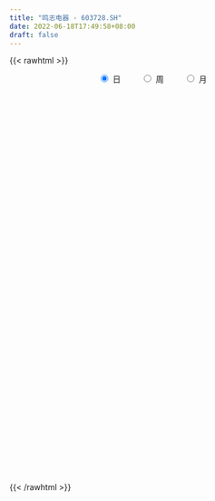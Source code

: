 ```yaml
---
title: "鸣志电器 - 603728.SH"
date: 2022-06-18T17:49:58+08:00
draft: false
---
```

{{< rawhtml >}}
    <div style="text-align: center">
        <label style="padding: 1rem;"><input style="margin-right: .5rem" type="radio" name="period" value="D" checked onclick="period_change(this)">日</label>
        <label style="padding: 1rem;"><input style="margin-right: .5rem" type="radio" name="period" value="W" onclick="period_change(this)">周</label>
        <label style="padding: 1rem;"><input style="margin-right: .5rem" type="radio" name="period" value="M" onclick="period_change(this)">月</label>
    </div>
    <div id="chart" style="height: 700px;"></div> 
    <script type="text/javascript">
        const D_v = [126986.89,116436.6,58207.01,51122.33,44062.56,33555.01,24355.7,28498.3,53700.48,30337.13,16122.19,21978.5,25192.87,41067.19,36198.92,22018.39,19460.41,43119.09,41317.51,35136.36,33772.29,27657.3,31359.4,17779.57,44474.59,23034.9,44620.92,41865.58,49160.67,49734.79,48269.22,40341.21,45267.77,33056.96,39403.05,23239.95,28131.46,30416.7,22845.01,29080.21,34306.3,17237.89,32918.15,23517.36,24512.97,23866.98,26871.83,44465.62,26454.42,94216.76,55050.14,84588.49,73340.28,54327.59,33983.84,26315.94,34571.05,92626.42,150340.53,97328.52,82450.45,91380.15,99654.73,95262.4,65711.75,97595.97,55244.47,44386.97,71227.08,57965.43,48622.81,40661.42,32435.33,39782.67,55839.44,52098.44,52584.24,45958.14,22537.24,25974.1,25906.46,37051.7,20053.36,12208.34,26214.81,35511.59,19720.14,19982.52,32420.34,38931.18,48402.2,46014.73,50013.74,39298.94,51095.31,59441.81,40781.89,28905.8,29452.22,23188.2,13598.4,16132.42,16368.2,28569.3,32366.16,34730.4,33809.2,26788.19,30696.2,26749.5,28624.35,26536.89,27380.41,20763.91,14139.6,19089.82,20865.05,19272.79,17038.01,20551.4,24515.65,16932.74,21736.14,23405.12,16938.2,28656.59,24641.74,19427.42,21029.81,19148.93,19412.0,19067.39,19309.43,13990.16,27415.26,51935.17,48469.42,49068.68,60864.22,62495.68,88994.84,44544.39,29152.43,34856.7,27080.04,39320.17,29488.76,22593.98,21006.01,68203.13,82903.16,61979.93,40860.76,34024.67,33472.85,26827.73,41653.74,27445.05,36963.16,33363.66,23456.62,24589.9,40405.87,24226.76,24996.61,35019.11,31654.53,46531.2,23993.63,34019.33,29003.87,40016.89,56808.53,37342.01,21980.84,20227.0,16209.85,20821.01,24562.6,28581.08,19442.71,19120.53,14217.9,15617.78,25134.5,37963.6,26580.02,24635.55,18343.46,28461.42,24174.16,18267.82,10197.8,27094.04,21588.22,28043.87,23008.72,12045.01,15879.61,33097.78,38641.34,29721.61,19392.56,18103.33,18744.7,14485.78,14877.37,9562.0,12130.47,8497.22,9105.32,12455.33,14179.17,13258.77,16764.76,14720.31,9674.44,14967.88,13763.45,10972.34,27431.13,101626.36,65528.35,93512.68,97725.37,98637.38,61123.6,67674.16,60325.11,120279.19,67944.44,36391.86,40753.5,21949.19,42889.84,34625.6,46760.94,33164.59,30563.07,28084.85,28645.13,35755.89,25500.07,26764.54,25533.81,23685.54,27544.44,16006.06,60405.66,49746.62,29588.51,19082.7,20896.7,32814.0,38625.8,37950.61,36011.29,21105.44,25550.43,32193.0,25752.37,39929.18,27807.89,36123.3,31282.01,87395.97,50132.27,35203.93,67420.44,54029.97,32309.85,48295.43,45686.0,33107.53,28993.9,33004.07,28204.26,28497.0,51425.89,41910.61,36282.06,49894.31,94749.44,74155.29,59496.45,54766.17,54061.73,33385.56,33542.2,72217.26,64984.65,61467.86,34879.76,37960.44,35821.7,48653.03,28544.93,28491.53,47143.24,76242.42,54561.46,44014.1,22184.72,24219.85,129022.23,160853.99,76321.29,51672.33,74381.48,86260.59,79287.08,54333.3,44580.75,42666.77,56593.29,52108.03,40867.36,27027.26,35092.9,47190.7,32457.26,19862.31,23928.15,22465.38,26110.61,20958.07,16627.11,40156.86,33491.0,21309.22,15037.3,40859.77,21134.12,27076.33,20680.5,35118.46,17828.54,12572.48,13046.34,17747.13,15494.73,54438.09,35502.26,29260.13,22070.46,43781.45,23333.56,19565.52,28959.73,15046.76,20810.94,18769.5,22879.0,40900.54,22833.62,19230.64,43537.64,38402.67,100859.38,149170.1,189241.41,136207.3,125412.77,190401.04,97315.25,199673.98,147858.01,140735.41,208062.83,225097.72,158747.61,141404.04,88088.66,130045.24,90292.32,83275.55,52469.11,59895.52,54209.79,77161.73,60224.89,66782.16,64282.84,49726.19,116764.99,73462.62,79615.7,64969.02,40337.77,51813.83,93801.56,56454.29,83018.56,49294.49,55154.38,42145.61,47133.36,32903.81,36243.19,31572.27,58372.76,42872.13,31388.06,33632.0,46421.53,46970.84,29780.41,27642.18,16001.0,23950.92,31475.16,44766.55,26566.4,26757.0,45666.55,33122.0,27467.0,31541.0,32261.8,18444.9,17804.0,17956.42,18642.04,26934.5,27936.87,19214.71,18349.7,17112.8,24905.3,15774.7,16465.18,19710.49,18271.84,33463.74,25679.51,19066.0,20918.6,30469.51,36476.0,24738.2,19439.8,22651.04,19004.23,41687.44,22332.14,23604.5,17442.0,16065.0,17364.43,15411.14,20858.0,43309.0,20851.91,18398.9,26766.0,18193.63,19856.08,20184.04,37504.13,29319.0,26494.15,48785.22,43592.18,33625.91,51125.21,27212.0,35092.13,26633.0,45506.91,35470.29,17076.89,14883.0,25402.6,35937.1,16418.91,25153.0,15475.0,11476.0,21610.0,21518.9,19435.9,16059.88,26195.1,15784.8,19586.7,29964.8,18915.8,21281.81,16885.68,13996.14,41008.71,55454.84,32123.52,30656.0,19637.3,17502.87,22530.7,20940.0,20474.6,46869.0]
const D_histogram = [0.0,-0.0031908832,-0.0011872631,0.0167333767,0.0232312754,0.0221760419,0.0151150716,0.0193035819,0.0507011358,0.0622916061,0.068375933,0.0571326136,0.0431459572,0.0555162913,0.0651245475,0.0749021807,0.0783591095,0.0908962385,0.0986876235,0.0773440362,0.0437872093,0.0010437816,-0.0318176179,-0.0445646299,-0.0618034881,-0.0616678972,-0.0307254168,-0.0094673967,0.0212203813,0.0414834167,0.0546938312,0.079259222,0.0686299809,0.0357040306,-0.0165723521,-0.0584155491,-0.0358714295,-0.0098085207,-0.0013911307,0.0108445464,-0.0364576366,-0.072565526,-0.056202811,-0.0383146792,-0.020959021,-0.0054373258,0.0119626564,0.0276859816,0.02551665,0.1008946628,0.1230554238,0.1850851371,0.2078036101,0.1825199873,0.144013406,0.115501866,0.1168225766,0.2098963812,0.3047058141,0.3604770135,0.416114358,0.4537629085,0.5505189282,0.4942006381,0.4713995786,0.3752771815,0.3369375084,0.3067006822,0.1860639225,0.116774399,0.0581455583,-0.0419146088,-0.1211207959,-0.2268621225,-0.2742518837,-0.2762150994,-0.3051329155,-0.2657710105,-0.224637321,-0.214669892,-0.1764068564,-0.2088044502,-0.2246042639,-0.2267462098,-0.2682000084,-0.2651389856,-0.2969125809,-0.3137159532,-0.2946515083,-0.2636444559,-0.1566152968,-0.0269741173,0.0443731195,0.1040595156,0.1460511475,0.0901785769,0.0771601029,0.0155653129,-0.0688155103,-0.1577925378,-0.1986776954,-0.2278835354,-0.2502713009,-0.2902541425,-0.3614820813,-0.3743457513,-0.3810091157,-0.3806540173,-0.3629255536,-0.3458971553,-0.3115428857,-0.2820979966,-0.2674798064,-0.2367843072,-0.2028248816,-0.1713285035,-0.1483801055,-0.1393123402,-0.1142136238,-0.0903332444,-0.0823023422,-0.0633791656,-0.0608126352,-0.0531778318,-0.0343490627,-0.0489798311,-0.019247945,0.0023133305,0.0176178752,0.0339019679,0.0454018773,0.0455387093,0.0301461234,0.0434106164,0.0138539192,0.0521493538,0.0542656245,0.0864395365,0.1534383187,0.2326591614,0.2255126606,0.216423909,0.2035482591,0.2012736227,0.1727569844,0.1014519136,0.0438488275,0.0322151269,0.0212126309,0.1157951516,0.1456134248,0.1699579619,0.1432593998,0.0939373739,0.0800319102,0.0786605738,0.0129240299,-0.0137957975,0.0160039168,0.0432542899,0.0405762719,0.0459910413,0.082892958,0.0838001817,0.0504208939,-0.0123862866,-0.090317613,-0.17918091,-0.2455786915,-0.2306756311,-0.1625175582,-0.1618238491,-0.1864904398,-0.2329923819,-0.2544736621,-0.2215521499,-0.1876616913,-0.1181367223,-0.0302902654,0.026213128,0.0498387239,0.060439541,0.0532487398,0.0511165019,0.1012897453,0.1571353145,0.1858089321,0.180208843,0.1727929678,0.1706156817,0.1306038062,0.0788885855,0.064488787,0.0906780431,0.0788250408,0.0978145978,0.1061993216,0.1002356076,0.0860009178,0.1322263503,0.1625683008,0.1701446885,0.1607525717,0.1536144204,0.1338732002,0.0967515378,0.0549288499,0.02754311,0.0035590559,-0.0138528323,-0.0351355539,-0.0538196225,-0.0761545566,-0.1141114394,-0.1628008945,-0.1712596922,-0.1683469963,-0.1287197346,-0.0787134453,-0.0520853867,0.0000939578,0.1287322988,0.1993394372,0.3257827367,0.4134817985,0.5619780669,0.6240055935,0.6488603734,0.5972182285,0.426223142,0.2707371264,0.1490982578,0.0623689302,-0.0223261423,-0.0833864958,-0.1447492486,-0.1478716987,-0.1963143283,-0.24656335,-0.281984946,-0.2813627272,-0.2454149227,-0.2435340094,-0.2051132033,-0.1817125564,-0.1768350915,-0.1776766503,-0.1791009989,-0.1338208601,-0.157062404,-0.1546671271,-0.1742668326,-0.1685755069,-0.1673680362,-0.1929035034,-0.209171936,-0.1934135189,-0.1630719596,-0.1024726676,-0.0418059901,-0.0160908716,0.0017221713,0.0066246892,0.0471972309,0.0644965894,0.1325252763,0.1391371659,0.1263739447,0.0782352811,0.0485597682,0.0331779155,0.0657763734,0.0551133944,0.04265723,0.0334619399,0.0050182626,-0.0237994776,-0.0557539923,0.0008341593,0.0161388273,-0.0195219843,0.0660347853,0.1297590634,0.1123452159,0.0613249609,-0.0222642311,-0.0892873652,-0.1103014157,-0.10559211,-0.0286065626,0.0392938689,0.0691329657,0.0663742294,0.0438153168,0.0239686347,0.0342492881,0.03088735,0.0312056958,-0.0013567553,0.0371647231,0.0058170775,-0.0530150817,-0.0850257856,-0.0977152993,0.0072542216,0.1549238707,0.251063513,0.2639825806,0.1915528636,0.183222098,0.1231889896,0.0317015867,-0.0026631321,-0.0479183585,-0.0292330743,0.0184051715,0.0286826871,0.0238735558,0.0340568086,-0.0273847043,-0.0921453536,-0.1234726632,-0.1523426071,-0.1841934584,-0.1628545353,-0.1535971,-0.1628963212,-0.2199819859,-0.239069519,-0.251302194,-0.2516425847,-0.2611685031,-0.2594026961,-0.2685679122,-0.2598793699,-0.2258237016,-0.1796916734,-0.1311900633,-0.0853613011,-0.0249085693,-0.0043507951,0.087774862,0.1284691866,0.1657719326,0.1903193072,0.1394190783,0.1284577558,0.1281331329,0.0952715882,0.0677727568,0.072363832,0.0698592166,0.04628664,0.0687133644,0.0784341736,0.0858845796,0.0900492765,0.1185344127,0.2141065648,0.3838819382,0.4633944519,0.4817457835,0.4201355161,0.4421433934,0.5635396813,0.5136679548,0.4893567474,0.5380231896,0.684812714,0.7625945479,0.7300431816,0.590088985,0.4405007808,0.2763955984,0.1469020505,-0.0048601036,-0.1255988437,-0.2221916492,-0.3019093365,-0.3515049185,-0.3979648145,-0.4729401383,-0.5454638838,-0.5482265032,-0.4969353872,-0.4656510702,-0.3964311588,-0.3980564629,-0.3767233529,-0.3106275633,-0.1675399531,-0.1198841933,-0.1974477092,-0.2915443127,-0.2723436693,-0.3044080475,-0.3387880774,-0.321629134,-0.2353187579,-0.2009130563,-0.0970012658,-0.0351608041,0.0245901186,0.014110877,-0.0334883269,-0.1151837578,-0.1313801205,-0.1698302946,-0.1904699019,-0.2290625879,-0.2036106067,-0.2046190278,-0.2114822589,-0.1573557149,-0.1759707474,-0.2202947645,-0.2357873824,-0.1993124736,-0.1578883696,-0.10496304,-0.0511932262,-0.0155505448,0.0062592192,0.0661044565,0.079493193,0.1177640448,0.1374470632,0.1358382055,0.1002370961,0.0590079963,0.0143636576,-0.0377718141,-0.0885925823,-0.1063671655,-0.0990639516,-0.0761995201,-0.0956606671,-0.1455178644,-0.1285184927,-0.0906345869,-0.0561180847,-0.0183737704,0.0047788694,0.0398973212,0.0512276853,0.0328975362,0.0057971415,-0.0081620693,0.0238799723,0.029413746,0.0198900514,-0.0241445238,-0.0695775089,-0.0865433183,-0.1369103121,-0.1267644275,-0.1197764901,-0.1142230406,-0.0866251249,-0.0126360952,0.0189334354,0.0771003565,0.0497956944,0.049370864,-0.0185357808,-0.0932278623,-0.0921019366,-0.0643636858,-0.0410362081,0.0071152961,0.0485021447,0.0629472727,0.0940666836,0.1318769541,0.1601110952,0.1913471008,0.2070748159,0.2092330902,0.2259088125,0.2394457265,0.2580562199,0.2553086203,0.2017220707,0.1677595832,0.1474950894,0.1218642971,0.1232919934,0.1387708698,0.1549090957,0.1747287638,0.2420055613,0.2743224468,0.2530516707,0.182138887,0.1344678197,0.1061094333,0.0636590143,0.0278579211,0.0108012877,0.0625223815]
const D_fast = [0.0,-0.003988604,-0.0022817997,0.0198221844,0.0321279019,0.0366166789,0.0333344765,0.0423488823,0.0864217201,0.1135850919,0.1367634021,0.139803236,0.136603069,0.1628524758,0.1887418689,0.2172450474,0.2402917535,0.2755529421,0.308016233,0.3060086548,0.2833986302,0.2409161479,0.2001003439,0.1762121744,0.1435224442,0.1282410608,0.151502187,0.1703933579,0.2063862313,0.2370201209,0.2639039931,0.3082841894,0.3148124436,0.2908125009,0.2343930302,0.1779459459,0.1915222081,0.2151329867,0.223202594,0.2381494078,0.1817328156,0.1274835447,0.129795557,0.1381050189,0.1502209219,0.1643832856,0.1847739319,0.2074187525,0.2116285834,0.3122302619,0.3651548789,0.4734558764,0.548125252,0.568471626,0.5659683962,0.5663323228,0.5968586775,0.7424065773,0.9133924638,1.0592829166,1.2189488506,1.3700381282,1.6044238799,1.6716557494,1.7667045845,1.7644014828,1.8102961868,1.8567345311,1.7826137521,1.7425178284,1.6984253772,1.5878865579,1.4784001718,1.3159433146,1.1999905824,1.1289735919,1.023772547,0.9966916993,0.9816660585,0.9379660145,0.932127336,0.8475286297,0.77557775,0.7167492516,0.6082454509,0.5450217273,0.4390199868,0.3437876262,0.289189194,0.2542851325,0.3221604673,0.4450581175,0.5274986342,0.6131999092,0.691704328,0.6583764016,0.6646479533,0.6069444915,0.5053597908,0.3769346288,0.2863800474,0.2002033235,0.1152477328,0.0027013556,-0.1588971035,-0.2653472113,-0.3672628546,-0.4620712606,-0.5350741854,-0.6045200759,-0.6480515277,-0.6891311378,-0.7413828991,-0.7698834768,-0.7866302715,-0.7979660193,-0.8121126477,-0.8378729674,-0.841327657,-0.8400305886,-0.8525752719,-0.8494968868,-0.8621335152,-0.8677931697,-0.8575516663,-0.8844273925,-0.8595074927,-0.8373678846,-0.817658871,-0.7928992863,-0.7700489076,-0.7585273983,-0.7663834534,-0.7422663062,-0.7683595236,-0.7170267506,-0.7013440738,-0.6475602777,-0.5422019158,-0.4048162828,-0.3555846183,-0.3105673927,-0.2725559779,-0.2245122086,-0.2098396007,-0.2557816931,-0.3024225724,-0.3060024913,-0.3117018295,-0.1881705209,-0.1219488915,-0.055114864,-0.0459985761,-0.0718362586,-0.0657337447,-0.0474399377,-0.1099454741,-0.1401142509,-0.1063135574,-0.0682496117,-0.0607835619,-0.0438710321,0.0137541241,0.0356113932,0.0148373289,-0.0510664232,-0.1515771529,-0.2852356773,-0.4130281318,-0.4557939792,-0.4282652958,-0.468027549,-0.5393167497,-0.6440667872,-0.7291664829,-0.7516330082,-0.7646579724,-0.7246671839,-0.6443932935,-0.5813366181,-0.5452513412,-0.5195406388,-0.5134192551,-0.5027723675,-0.4272766878,-0.3321472899,-0.2570214393,-0.2175693177,-0.181786951,-0.1413103166,-0.1486712405,-0.1806643149,-0.1789419166,-0.1300831497,-0.1222298918,-0.0787866854,-0.0438521312,-0.0247569433,-0.0174914036,0.0617906164,0.1327746421,0.182887202,0.2136832281,0.2449486818,0.2586757618,0.2457419838,0.2176515083,0.197151546,0.1740572559,0.1531821596,0.1231155496,0.0909765753,0.0496030021,-0.0168817405,-0.1062714193,-0.1575451401,-0.1967191932,-0.1892718652,-0.1589439373,-0.1453372253,-0.0931343914,0.0676870243,0.188129022,0.3960180058,0.5870875172,0.8760783023,1.0941072273,1.2811771005,1.3788395128,1.3144002117,1.2265984777,1.1422341735,1.0710970786,0.9808204705,0.898913493,0.8013634281,0.7612730532,0.6637518416,0.5518619824,0.4459441499,0.3762256869,0.3508197607,0.2918171717,0.2789596769,0.2569321847,0.2176008767,0.1723401553,0.1261405571,0.1379654808,0.0754583359,0.039186831,-0.0239795826,-0.0604321336,-0.101066672,-0.174828015,-0.2433894317,-0.2759843943,-0.2864108248,-0.2514296998,-0.2012145198,-0.1795221192,-0.1612785334,-0.1547198433,-0.1023479938,-0.0689244879,0.032235518,0.0736316991,0.092461964,0.0638821207,0.0463465498,0.039259176,0.0883017273,0.0914170968,0.0896252399,0.0887954348,0.0616063232,0.0268387136,-0.0190542992,0.0377423922,0.057081767,0.0165404594,0.1186059253,0.2147699693,0.2254424258,0.189753411,0.1005981612,0.0112531858,-0.0373362187,-0.0590249405,0.0108089662,0.0885328651,0.1356552033,0.1494900244,0.1378849409,0.1240304175,0.1428733929,0.1472332923,0.155353062,0.1224514222,0.1702640813,0.140370705,0.0682847754,0.0150176252,-0.0221007133,0.0846823629,0.2710829797,0.4299885003,0.508903213,0.4843617119,0.5218364708,0.4926006099,0.4090386036,0.3740081018,0.3167732858,0.3281503014,0.3803898401,0.3978380275,0.3989972851,0.4176947401,0.3494070511,0.2616100634,0.199414588,0.1324589923,0.0545597764,0.0351850656,0.006043226,-0.0439800755,-0.1560612368,-0.2349161496,-0.309974373,-0.3732254099,-0.4480434541,-0.5111283211,-0.5874355153,-0.6437168154,-0.6661170726,-0.6649079627,-0.6492038685,-0.6247154315,-0.5704898421,-0.5510197666,-0.436950394,-0.3641387727,-0.2853930436,-0.2132658422,-0.2293113016,-0.2081581851,-0.1764495248,-0.1854931725,-0.1960488147,-0.1733667814,-0.1584065927,-0.1704075092,-0.1308024438,-0.1014730911,-0.0725515403,-0.0458745242,0.0122442151,0.1613430085,0.4270888664,0.6224499931,0.7612377705,0.8046613822,0.9372051078,1.1994863161,1.2780315782,1.3760595576,1.5592317973,1.8772245002,2.1456549711,2.2956144002,2.3031824498,2.2637194407,2.168713158,2.0759451227,1.9229679427,1.7708294917,1.6186887739,1.4634937524,1.3260219408,1.1800708411,0.9868604828,0.7779707664,0.6381515212,0.5652087903,0.4800803398,0.4501924615,0.3490530417,0.2762053134,0.2646442122,0.3658468342,0.3835315456,0.2566061025,0.0896234208,0.0407381469,-0.0674282432,-0.1865052925,-0.2497536326,-0.222272946,-0.2380955084,-0.1584340344,-0.1053837738,-0.0394853214,-0.0464368437,-0.1024081293,-0.2128994997,-0.2619408926,-0.3428486403,-0.4111057231,-0.5069640561,-0.5324147266,-0.5845779046,-0.6443117004,-0.6295240852,-0.6921318044,-0.7915295127,-0.8659689762,-0.8793221858,-0.8773701742,-0.8506856046,-0.8097140974,-0.7779590521,-0.7545844833,-0.6782131319,-0.6449510972,-0.5772392342,-0.5231944499,-0.4908437563,-0.5013855917,-0.5278626924,-0.5689161168,-0.6304945419,-0.7034634557,-0.7478298303,-0.7652926043,-0.7614780528,-0.8048543666,-0.89109103,-0.9062212815,-0.8909960224,-0.8705090413,-0.8373581697,-0.8130108125,-0.7679180304,-0.743780745,-0.7538865101,-0.7795376194,-0.7955373475,-0.7575253128,-0.7446381027,-0.7491892844,-0.7992599905,-0.8620873529,-0.9006889918,-0.9852835637,-1.006828786,-1.0297849711,-1.0527872817,-1.0468456472,-0.9760156413,-0.9397127519,-0.8622707416,-0.8771264801,-0.8652085945,-0.9377491845,-1.0357482316,-1.05764779,-1.0460004607,-1.032932035,-0.9830017068,-0.929489322,-0.8993073758,-0.844671294,-0.773891785,-0.7056298701,-0.6265570892,-0.5590606702,-0.5045941234,-0.4314411979,-0.3580428523,-0.274918304,-0.2138387484,-0.2169947804,-0.2090173721,-0.1924080935,-0.1875728115,-0.155322117,-0.105150523,-0.0502850232,0.0132168359,0.1409950236,0.2418925209,0.2838846624,0.2585066004,0.2444524881,0.24262146,0.2160857946,0.1872491816,0.1728928702,0.2402445594]
const D_slow = [0.0,-0.0007977208,-0.0010945366,0.0030888076,0.0088966265,0.014440637,0.0182194049,0.0230453004,0.0357205843,0.0512934858,0.0683874691,0.0826706225,0.0934571118,0.1073361846,0.1236173215,0.1423428666,0.161932644,0.1846567036,0.2093286095,0.2286646186,0.2396114209,0.2398723663,0.2319179618,0.2207768043,0.2053259323,0.189908958,0.1822276038,0.1798607546,0.18516585,0.1955367041,0.2092101619,0.2290249674,0.2461824627,0.2551084703,0.2509653823,0.236361495,0.2273936376,0.2249415075,0.2245937248,0.2273048614,0.2181904522,0.2000490707,0.185998368,0.1764196982,0.1711799429,0.1698206115,0.1728112756,0.1797327709,0.1861119334,0.2113355991,0.2420994551,0.2883707393,0.3403216419,0.3859516387,0.4219549902,0.4508304567,0.4800361009,0.5325101962,0.6086866497,0.6988059031,0.8028344926,0.9162752197,1.0539049517,1.1774551113,1.2953050059,1.3891243013,1.4733586784,1.550033849,1.5965498296,1.6257434293,1.6402798189,1.6298011667,1.5995209677,1.5428054371,1.4742424662,1.4051886913,1.3289054625,1.2624627098,1.2063033796,1.1526359066,1.1085341925,1.0563330799,1.0001820139,0.9434954615,0.8764454594,0.8101607129,0.7359325677,0.6575035794,0.5838407023,0.5179295884,0.4787757642,0.4720322348,0.4831255147,0.5091403936,0.5456531805,0.5681978247,0.5874878504,0.5913791787,0.5741753011,0.5347271666,0.4850577428,0.4280868589,0.3655190337,0.2929554981,0.2025849778,0.1089985399,0.013746261,-0.0814172433,-0.1721486317,-0.2586229205,-0.336508642,-0.4070331411,-0.4739030927,-0.5330991695,-0.5838053899,-0.6266375158,-0.6637325422,-0.6985606272,-0.7271140332,-0.7496973443,-0.7702729298,-0.7861177212,-0.80132088,-0.8146153379,-0.8232026036,-0.8354475614,-0.8402595477,-0.839681215,-0.8352767462,-0.8268012543,-0.8154507849,-0.8040661076,-0.7965295768,-0.7856769227,-0.7822134428,-0.7691761044,-0.7556096983,-0.7339998142,-0.6956402345,-0.6374754441,-0.581097279,-0.5269913017,-0.476104237,-0.4257858313,-0.3825965852,-0.3572336068,-0.3462713999,-0.3382176182,-0.3329144604,-0.3039656725,-0.2675623163,-0.2250728259,-0.1892579759,-0.1657736324,-0.1457656549,-0.1261005115,-0.122869504,-0.1263184534,-0.1223174742,-0.1115039017,-0.1013598337,-0.0898620734,-0.0691388339,-0.0481887885,-0.035583565,-0.0386801366,-0.0612595399,-0.1060547674,-0.1674494403,-0.225118348,-0.2657477376,-0.3062036999,-0.3528263098,-0.4110744053,-0.4746928208,-0.5300808583,-0.5769962811,-0.6065304617,-0.614103028,-0.6075497461,-0.5950900651,-0.5799801798,-0.5666679949,-0.5538888694,-0.5285664331,-0.4892826045,-0.4428303714,-0.3977781607,-0.3545799187,-0.3119259983,-0.2792750468,-0.2595529004,-0.2434307036,-0.2207611929,-0.2010549327,-0.1766012832,-0.1500514528,-0.1249925509,-0.1034923214,-0.0704357339,-0.0297936587,0.0127425135,0.0529306564,0.0913342615,0.1248025615,0.148990446,0.1627226585,0.169608436,0.1704981999,0.1670349919,0.1582511034,0.1447961978,0.1257575587,0.0972296988,0.0565294752,0.0137145521,-0.028372197,-0.0605521306,-0.0802304919,-0.0932518386,-0.0932283491,-0.0610452745,-0.0112104152,0.070235269,0.1736057187,0.3141002354,0.4701016338,0.6323167271,0.7816212842,0.8881770697,0.9558613513,0.9931359158,1.0087281483,1.0031466128,0.9822999888,0.9461126767,0.909144752,0.8600661699,0.7984253324,0.7279290959,0.6575884141,0.5962346834,0.5353511811,0.4840728802,0.4386447411,0.3944359682,0.3500168057,0.3052415559,0.2717863409,0.2325207399,0.1938539581,0.15028725,0.1081433733,0.0663013642,0.0180754884,-0.0342174956,-0.0825708754,-0.1233388653,-0.1489570322,-0.1594085297,-0.1634312476,-0.1630007048,-0.1613445325,-0.1495452247,-0.1334210774,-0.1002897583,-0.0655054668,-0.0339119807,-0.0143531604,-0.0022132183,0.0060812605,0.0225253539,0.0363037025,0.04696801,0.0553334949,0.0565880606,0.0506381912,0.0366996931,0.0369082329,0.0409429398,0.0360624437,0.05257114,0.0850109059,0.1130972098,0.1284284501,0.1228623923,0.100540551,0.0729651971,0.0465671695,0.0394155289,0.0492389961,0.0665222376,0.0831157949,0.0940696241,0.1000617828,0.1086241048,0.1163459423,0.1241473663,0.1238081774,0.1330993582,0.1345536276,0.1212998572,0.1000434108,0.0756145859,0.0774281413,0.116159109,0.1789249873,0.2449206324,0.2928088483,0.3386143728,0.3694116202,0.3773370169,0.3766712339,0.3646916443,0.3573833757,0.3619846686,0.3691553403,0.3751237293,0.3836379314,0.3767917554,0.353755417,0.3228872512,0.2848015994,0.2387532348,0.198039601,0.159640326,0.1189162457,0.0639207492,0.0041533694,-0.0586721791,-0.1215828252,-0.186874951,-0.251725625,-0.3188676031,-0.3838374456,-0.440293371,-0.4852162893,-0.5180138051,-0.5393541304,-0.5455812727,-0.5466689715,-0.524725256,-0.4926079594,-0.4511649762,-0.4035851494,-0.3687303798,-0.3366159409,-0.3045826577,-0.2807647606,-0.2638215714,-0.2457306134,-0.2282658093,-0.2166941493,-0.1995158082,-0.1799072648,-0.1584361199,-0.1359238007,-0.1062901976,-0.0527635564,0.0432069282,0.1590555412,0.279491987,0.3845258661,0.4950617144,0.6359466347,0.7643636234,0.8867028103,1.0212086077,1.1924117862,1.3830604231,1.5655712186,1.7130934648,1.82321866,1.8923175596,1.9290430722,1.9278280463,1.8964283354,1.8408804231,1.765403089,1.6775268593,1.5780356557,1.4598006211,1.3234346502,1.1863780244,1.0621441776,0.94573141,0.8466236203,0.7471095046,0.6529286663,0.5752717755,0.5333867873,0.5034157389,0.4540538116,0.3811677335,0.3130818161,0.2369798043,0.1522827849,0.0718755014,0.0130458119,-0.0371824521,-0.0614327686,-0.0702229696,-0.06407544,-0.0605477207,-0.0689198024,-0.0977157419,-0.130560772,-0.1730183457,-0.2206358212,-0.2779014681,-0.3288041198,-0.3799588768,-0.4328294415,-0.4721683702,-0.5161610571,-0.5712347482,-0.6301815938,-0.6800097122,-0.7194818046,-0.7457225646,-0.7585208712,-0.7624085073,-0.7608437025,-0.7443175884,-0.7244442902,-0.695003279,-0.6606415132,-0.6266819618,-0.6016226878,-0.5868706887,-0.5832797743,-0.5927227278,-0.6148708734,-0.6414626648,-0.6662286527,-0.6852785327,-0.7091936995,-0.7455731656,-0.7777027888,-0.8003614355,-0.8143909567,-0.8189843993,-0.8177896819,-0.8078153516,-0.7950084303,-0.7867840463,-0.7853347609,-0.7873752782,-0.7814052851,-0.7740518486,-0.7690793358,-0.7751154667,-0.792509844,-0.8141456735,-0.8483732516,-0.8800643584,-0.910008481,-0.9385642411,-0.9602205223,-0.9633795461,-0.9586461873,-0.9393710981,-0.9269221745,-0.9145794585,-0.9192134037,-0.9425203693,-0.9655458534,-0.9816367749,-0.9918958269,-0.9901170029,-0.9779914667,-0.9622546485,-0.9387379776,-0.9057687391,-0.8657409653,-0.8179041901,-0.7661354861,-0.7138272136,-0.6573500104,-0.5974885788,-0.5329745238,-0.4691473688,-0.4187168511,-0.3767769553,-0.3399031829,-0.3094371087,-0.2786141103,-0.2439213929,-0.2051941189,-0.161511928,-0.1010105376,-0.0324299259,0.0308329917,0.0763677135,0.1099846684,0.1365120267,0.1524267803,0.1593912606,0.1620915825,0.1777221779]
const D_data = [['2020-05-27', 11.34, 12.47, 11.31, 12.47],['2020-05-28', 12.43, 12.42, 12.28, 12.85],['2020-05-29', 12.58, 12.48, 12.17, 12.7],['2020-06-01', 12.45, 12.74, 12.35, 12.77],['2020-06-02', 12.74, 12.68, 12.53, 12.84],['2020-06-03', 12.84, 12.62, 12.56, 12.84],['2020-06-04', 12.7, 12.54, 12.49, 12.74],['2020-06-05', 12.64, 12.69, 12.35, 12.83],['2020-06-08', 12.79, 13.16, 12.53, 13.28],['2020-06-09', 13.14, 13.08, 13.02, 13.35],['2020-06-10', 13.08, 13.12, 12.97, 13.24],['2020-06-11', 13.17, 12.95, 12.88, 13.17],['2020-06-12', 12.7, 12.9, 12.6, 13.08],['2020-06-15', 12.9, 13.28, 12.83, 13.47],['2020-06-16', 13.36, 13.37, 13.21, 13.57],['2020-06-17', 13.36, 13.5, 13.25, 13.52],['2020-06-18', 13.47, 13.54, 13.28, 13.57],['2020-06-19', 13.47, 13.79, 13.47, 14.14],['2020-06-22', 13.82, 13.89, 13.71, 14.18],['2020-06-23', 13.92, 13.59, 13.55, 14.04],['2020-06-24', 13.55, 13.37, 13.3, 13.79],['2020-06-29', 13.34, 13.1, 13.04, 13.4],['2020-06-30', 13.14, 13.04, 12.96, 13.32],['2020-07-01', 13.05, 13.17, 13.04, 13.23],['2020-07-02', 13.2, 13.02, 12.8, 13.34],['2020-07-03', 13.07, 13.17, 13.03, 13.23],['2020-07-06', 13.25, 13.63, 13.15, 13.63],['2020-07-07', 13.78, 13.66, 13.45, 13.9],['2020-07-08', 13.69, 13.95, 13.45, 14.1],['2020-07-09', 14.01, 14.01, 13.74, 14.15],['2020-07-10', 14.01, 14.08, 13.86, 14.38],['2020-07-13', 14.12, 14.41, 14.07, 14.41],['2020-07-14', 14.34, 14.1, 13.91, 14.52],['2020-07-15', 14.12, 13.78, 13.72, 14.3],['2020-07-16', 13.88, 13.35, 13.34, 14.0],['2020-07-17', 13.48, 13.23, 13.07, 13.59],['2020-07-20', 13.19, 13.98, 13.19, 13.98],['2020-07-21', 13.98, 14.17, 13.92, 14.33],['2020-07-22', 14.17, 14.07, 14.01, 14.43],['2020-07-23', 14.01, 14.21, 13.81, 14.29],['2020-07-24', 14.16, 13.39, 13.34, 14.3],['2020-07-27', 13.47, 13.29, 13.1, 13.65],['2020-07-28', 13.35, 13.87, 13.3, 14.15],['2020-07-29', 13.87, 13.97, 13.67, 14.02],['2020-07-30', 13.95, 14.06, 13.87, 14.15],['2020-07-31', 14.09, 14.14, 13.77, 14.15],['2020-08-03', 14.2, 14.28, 14.18, 14.4],['2020-08-04', 14.28, 14.39, 14.17, 14.82],['2020-08-05', 14.39, 14.25, 14.08, 14.39],['2020-08-06', 14.24, 15.5, 13.94, 15.57],['2020-08-07', 15.25, 15.22, 15.08, 15.64],['2020-08-10', 15.25, 16.11, 15.25, 16.5],['2020-08-11', 16.22, 16.05, 15.95, 16.74],['2020-08-12', 16.23, 15.65, 15.22, 16.28],['2020-08-13', 15.66, 15.5, 15.21, 15.86],['2020-08-14', 15.49, 15.61, 15.14, 15.66],['2020-08-17', 15.63, 16.07, 15.6, 16.14],['2020-08-18', 16.1, 17.68, 15.95, 17.68],['2020-08-19', 18.14, 18.5, 18.05, 19.45],['2020-08-20', 18.37, 18.78, 18.26, 19.35],['2020-08-21', 18.9, 19.5, 18.77, 19.67],['2020-08-24', 19.4, 20.0, 18.66, 20.39],['2020-08-25', 19.97, 21.65, 19.83, 21.84],['2020-08-26', 21.51, 20.42, 20.05, 21.66],['2020-08-27', 20.55, 21.19, 20.14, 21.48],['2020-08-28', 20.62, 20.48, 19.07, 21.19],['2020-08-31', 20.41, 21.33, 20.41, 21.46],['2020-09-01', 21.51, 21.72, 20.93, 21.77],['2020-09-02', 21.8, 20.6, 20.48, 21.8],['2020-09-03', 20.83, 21.08, 20.62, 22.07],['2020-09-04', 20.74, 21.17, 20.4, 21.6],['2020-09-07', 21.16, 20.46, 20.31, 21.34],['2020-09-08', 20.46, 20.4, 20.0, 20.8],['2020-09-09', 20.39, 19.65, 19.48, 20.43],['2020-09-10', 19.71, 19.98, 19.55, 20.17],['2020-09-11', 20.03, 20.4, 19.04, 20.57],['2020-09-14', 20.68, 19.94, 19.71, 20.68],['2020-09-15', 20.3, 20.78, 19.68, 21.17],['2020-09-16', 20.78, 21.0, 20.48, 21.27],['2020-09-17', 21.14, 20.74, 20.3, 21.19],['2020-09-18', 20.77, 21.23, 20.55, 21.61],['2020-09-21', 21.23, 20.36, 20.13, 21.46],['2020-09-22', 20.39, 20.41, 20.17, 20.66],['2020-09-23', 20.45, 20.49, 20.15, 20.59],['2020-09-24', 20.74, 19.81, 19.78, 20.97],['2020-09-25', 19.91, 20.17, 19.51, 20.77],['2020-09-28', 20.52, 19.54, 19.4, 20.72],['2020-09-29', 19.44, 19.45, 19.0, 19.83],['2020-09-30', 19.73, 19.75, 19.5, 20.17],['2020-10-09', 20.11, 19.89, 19.25, 20.37],['2020-10-12', 19.99, 21.12, 19.99, 21.39],['2020-10-13', 21.28, 22.04, 21.1, 22.35],['2020-10-14', 21.99, 21.93, 21.78, 22.57],['2020-10-15', 22.09, 22.27, 21.8, 22.45],['2020-10-16', 22.33, 22.5, 21.85, 22.7],['2020-10-19', 22.62, 21.41, 21.1, 22.7],['2020-10-20', 21.53, 21.91, 21.21, 22.1],['2020-10-21', 21.95, 21.22, 21.18, 22.18],['2020-10-22', 21.17, 20.6, 20.0, 21.28],['2020-10-23', 20.67, 20.06, 19.98, 20.96],['2020-10-26', 19.89, 20.24, 19.3, 20.33],['2020-10-27', 20.32, 20.09, 19.87, 20.32],['2020-10-28', 20.44, 19.9, 19.4, 20.44],['2020-10-29', 19.74, 19.34, 19.2, 19.79],['2020-10-30', 19.74, 18.42, 18.37, 19.8],['2020-11-02', 18.55, 18.65, 18.45, 19.1],['2020-11-03', 18.72, 18.38, 18.12, 18.95],['2020-11-04', 18.39, 18.14, 17.92, 18.57],['2020-11-05', 18.22, 18.09, 17.79, 18.33],['2020-11-06', 18.2, 17.86, 17.55, 18.29],['2020-11-09', 17.99, 17.91, 17.62, 18.11],['2020-11-10', 17.98, 17.73, 17.6, 18.18],['2020-11-11', 17.84, 17.38, 17.36, 18.1],['2020-11-12', 17.38, 17.43, 17.28, 17.75],['2020-11-13', 17.36, 17.39, 17.2, 17.51],['2020-11-16', 17.28, 17.3, 16.93, 17.49],['2020-11-17', 17.22, 17.12, 16.79, 17.38],['2020-11-18', 17.03, 16.82, 16.68, 17.24],['2020-11-19', 16.95, 16.91, 16.56, 16.96],['2020-11-20', 16.93, 16.84, 16.61, 17.42],['2020-11-23', 16.94, 16.55, 16.43, 16.95],['2020-11-24', 16.49, 16.59, 16.41, 16.76],['2020-11-25', 16.63, 16.28, 16.14, 16.66],['2020-11-26', 16.21, 16.21, 15.94, 16.39],['2020-11-27', 16.22, 16.27, 15.99, 16.31],['2020-11-30', 16.37, 15.71, 15.7, 16.38],['2020-12-01', 15.93, 16.16, 15.73, 16.26],['2020-12-02', 16.21, 16.07, 15.82, 16.25],['2020-12-03', 16.08, 15.98, 15.86, 16.3],['2020-12-04', 16.1, 15.98, 15.7, 16.16],['2020-12-07', 16.05, 15.91, 15.88, 16.37],['2020-12-08', 15.84, 15.72, 15.65, 15.99],['2020-12-09', 15.63, 15.4, 15.38, 15.9],['2020-12-10', 15.39, 15.67, 15.26, 15.7],['2020-12-11', 15.6, 15.0, 14.83, 15.76],['2020-12-14', 15.09, 15.79, 15.01, 15.93],['2020-12-15', 15.68, 15.38, 14.87, 15.68],['2020-12-16', 15.34, 15.8, 15.34, 16.1],['2020-12-17', 15.81, 16.5, 15.68, 16.58],['2020-12-18', 16.38, 17.11, 16.34, 17.22],['2020-12-21', 17.21, 16.32, 16.05, 17.24],['2020-12-22', 16.12, 16.35, 16.1, 16.66],['2020-12-23', 16.35, 16.34, 16.1, 16.55],['2020-12-24', 16.28, 16.53, 16.21, 16.98],['2020-12-25', 16.55, 16.21, 16.04, 16.68],['2020-12-28', 16.06, 15.46, 15.46, 16.22],['2020-12-29', 15.69, 15.29, 15.1, 15.69],['2020-12-30', 15.35, 15.66, 15.16, 15.82],['2020-12-31', 15.63, 15.58, 15.44, 15.74],['2021-01-04', 15.61, 17.14, 15.5, 17.14],['2021-01-05', 17.0, 16.73, 16.46, 17.17],['2021-01-06', 16.6, 16.9, 16.51, 17.27],['2021-01-07', 16.94, 16.35, 16.2, 17.03],['2021-01-08', 16.35, 15.93, 15.84, 16.4],['2021-01-11', 15.75, 16.25, 15.61, 16.58],['2021-01-12', 16.2, 16.41, 15.95, 16.5],['2021-01-13', 16.28, 15.44, 15.33, 16.38],['2021-01-14', 15.43, 15.66, 15.43, 16.18],['2021-01-15', 15.62, 16.36, 15.4, 16.5],['2021-01-18', 16.4, 16.49, 16.31, 16.94],['2021-01-19', 16.31, 16.2, 16.18, 16.71],['2021-01-20', 16.28, 16.33, 16.07, 16.78],['2021-01-21', 16.32, 16.88, 16.16, 16.99],['2021-01-22', 16.83, 16.59, 16.01, 16.93],['2021-01-25', 16.51, 16.12, 16.01, 16.79],['2021-01-26', 16.1, 15.5, 15.46, 16.11],['2021-01-27', 15.39, 14.88, 14.85, 15.69],['2021-01-28', 14.79, 14.17, 14.0, 15.16],['2021-01-29', 14.23, 13.84, 13.6, 14.36],['2021-02-01', 13.85, 14.5, 13.84, 14.64],['2021-02-02', 14.5, 15.2, 14.4, 15.22],['2021-02-03', 15.29, 14.37, 14.32, 15.38],['2021-02-04', 14.08, 13.8, 13.7, 14.53],['2021-02-05', 13.89, 13.11, 13.06, 13.95],['2021-02-08', 13.12, 12.98, 12.84, 13.23],['2021-02-09', 12.92, 13.43, 12.92, 13.45],['2021-02-10', 13.32, 13.38, 13.18, 13.64],['2021-02-18', 13.58, 13.9, 13.51, 14.04],['2021-02-19', 13.99, 14.41, 13.7, 14.48],['2021-02-22', 14.47, 14.32, 14.21, 14.78],['2021-02-23', 14.34, 14.07, 14.04, 14.61],['2021-02-24', 14.22, 13.96, 13.91, 14.38],['2021-02-25', 14.12, 13.71, 13.6, 14.19],['2021-02-26', 13.54, 13.71, 13.51, 13.9],['2021-03-01', 13.7, 14.48, 13.56, 14.58],['2021-03-02', 14.48, 14.87, 14.36, 14.96],['2021-03-03', 14.78, 14.83, 14.55, 15.01],['2021-03-04', 14.76, 14.55, 14.48, 14.98],['2021-03-05', 14.41, 14.58, 14.41, 14.79],['2021-03-08', 14.61, 14.71, 14.56, 15.17],['2021-03-09', 14.63, 14.2, 14.06, 14.7],['2021-03-10', 14.2, 13.85, 13.8, 14.34],['2021-03-11', 13.85, 14.16, 13.85, 14.22],['2021-03-12', 14.06, 14.73, 13.94, 14.84],['2021-03-15', 14.73, 14.33, 14.24, 14.84],['2021-03-16', 14.37, 14.78, 14.21, 15.15],['2021-03-17', 14.65, 14.78, 14.57, 14.97],['2021-03-18', 14.74, 14.67, 14.53, 14.85],['2021-03-19', 14.51, 14.57, 14.48, 14.91],['2021-03-22', 14.58, 15.49, 14.58, 15.55],['2021-03-23', 15.67, 15.61, 15.5, 16.25],['2021-03-24', 15.58, 15.56, 15.3, 16.14],['2021-03-25', 15.53, 15.48, 15.1, 15.67],['2021-03-26', 15.58, 15.6, 15.26, 15.78],['2021-03-29', 15.58, 15.5, 15.44, 15.9],['2021-03-30', 15.44, 15.24, 15.12, 15.5],['2021-03-31', 15.1, 15.05, 14.92, 15.31],['2021-04-01', 15.05, 15.1, 14.93, 15.2],['2021-04-02', 15.1, 15.04, 14.8, 15.1],['2021-04-06', 14.94, 15.03, 14.86, 15.15],['2021-04-07', 14.9, 14.88, 14.76, 15.03],['2021-04-08', 14.87, 14.79, 14.73, 15.04],['2021-04-09', 15.02, 14.6, 14.52, 15.02],['2021-04-12', 14.6, 14.18, 14.1, 14.76],['2021-04-13', 14.2, 13.71, 13.65, 14.23],['2021-04-14', 13.7, 13.93, 13.6, 14.08],['2021-04-15', 13.93, 13.92, 13.79, 14.16],['2021-04-16', 13.85, 14.37, 13.85, 14.47],['2021-04-19', 14.49, 14.65, 14.35, 14.8],['2021-04-20', 14.59, 14.5, 14.5, 14.88],['2021-04-21', 14.46, 15.0, 14.41, 15.25],['2021-04-22', 15.31, 16.49, 15.31, 16.5],['2021-04-23', 16.25, 16.43, 16.01, 16.73],['2021-04-26', 16.5, 17.88, 16.36, 18.05],['2021-04-27', 17.93, 18.29, 17.79, 18.44],['2021-04-28', 18.39, 20.12, 18.18, 20.12],['2021-04-29', 19.79, 20.14, 19.51, 20.22],['2021-04-30', 19.99, 20.5, 19.69, 20.92],['2021-05-06', 20.91, 20.07, 19.69, 21.0],['2021-05-07', 20.08, 18.5, 18.11, 20.2],['2021-05-10', 18.55, 18.22, 17.88, 18.7],['2021-05-11', 18.29, 18.2, 17.81, 18.4],['2021-05-12', 18.07, 18.3, 17.72, 18.52],['2021-05-13', 18.15, 18.02, 17.91, 18.39],['2021-05-14', 18.08, 18.02, 17.55, 18.36],['2021-05-17', 18.07, 17.73, 17.51, 18.28],['2021-05-18', 17.82, 18.3, 17.23, 18.48],['2021-05-19', 18.06, 17.58, 17.46, 18.11],['2021-05-20', 17.58, 17.23, 17.07, 17.71],['2021-05-21', 17.23, 17.08, 16.98, 17.58],['2021-05-24', 17.37, 17.31, 17.03, 17.68],['2021-05-25', 17.25, 17.73, 17.21, 18.06],['2021-05-26', 17.87, 17.29, 17.28, 17.87],['2021-05-27', 17.19, 17.75, 17.12, 17.98],['2021-05-28', 17.79, 17.64, 17.49, 18.14],['2021-05-31', 17.6, 17.4, 17.19, 17.9],['2021-06-01', 17.43, 17.25, 17.12, 17.59],['2021-06-02', 17.31, 17.14, 17.04, 17.45],['2021-06-03', 17.07, 17.76, 16.92, 18.5],['2021-06-04', 17.77, 16.88, 16.68, 17.95],['2021-06-07', 16.91, 17.05, 16.83, 17.48],['2021-06-08', 17.06, 16.62, 16.58, 17.39],['2021-06-09', 16.59, 16.78, 16.42, 16.83],['2021-06-10', 16.78, 16.62, 16.36, 16.8],['2021-06-11', 16.64, 16.08, 16.01, 17.07],['2021-06-15', 16.02, 15.92, 15.71, 16.4],['2021-06-16', 16.11, 16.15, 15.95, 16.34],['2021-06-17', 16.12, 16.3, 16.08, 16.62],['2021-06-18', 16.4, 16.8, 16.4, 16.86],['2021-06-21', 16.67, 17.05, 16.52, 17.12],['2021-06-22', 17.04, 16.8, 16.8, 17.25],['2021-06-23', 16.77, 16.79, 16.49, 16.94],['2021-06-24', 16.78, 16.67, 16.57, 17.06],['2021-06-25', 16.67, 17.24, 16.62, 17.38],['2021-06-28', 17.2, 17.13, 16.68, 17.2],['2021-06-29', 17.2, 18.06, 17.0, 18.5],['2021-06-30', 17.95, 17.59, 17.42, 18.04],['2021-07-01', 17.7, 17.43, 17.17, 17.8],['2021-07-02', 17.35, 16.9, 16.5, 18.0],['2021-07-05', 16.71, 16.97, 16.37, 17.3],['2021-07-06', 17.02, 17.06, 16.6, 17.28],['2021-07-07', 17.09, 17.75, 16.88, 17.79],['2021-07-08', 17.75, 17.32, 17.2, 17.83],['2021-07-09', 17.32, 17.28, 16.86, 17.45],['2021-07-12', 17.3, 17.3, 17.11, 17.49],['2021-07-13', 17.31, 16.98, 16.71, 17.32],['2021-07-14', 16.98, 16.82, 16.8, 17.2],['2021-07-15', 16.77, 16.59, 16.27, 16.94],['2021-07-16', 16.54, 17.75, 16.54, 17.77],['2021-07-19', 17.66, 17.44, 17.25, 17.69],['2021-07-20', 17.27, 16.75, 16.7, 17.27],['2021-07-21', 16.79, 18.43, 16.74, 18.43],['2021-07-22', 18.9, 18.65, 18.21, 19.32],['2021-07-23', 18.64, 17.87, 17.68, 18.64],['2021-07-26', 17.8, 17.35, 16.95, 17.83],['2021-07-27', 17.31, 16.61, 16.56, 17.46],['2021-07-28', 16.61, 16.38, 16.01, 17.11],['2021-07-29', 16.5, 16.65, 16.48, 16.88],['2021-07-30', 16.7, 16.85, 16.62, 17.16],['2021-08-02', 16.85, 17.93, 16.66, 18.2],['2021-08-03', 17.99, 18.22, 17.75, 18.48],['2021-08-04', 18.32, 18.06, 17.9, 18.38],['2021-08-05', 18.02, 17.79, 17.65, 18.33],['2021-08-06', 18.05, 17.53, 17.35, 18.05],['2021-08-09', 17.73, 17.49, 17.18, 17.73],['2021-08-10', 17.4, 17.88, 17.25, 17.93],['2021-08-11', 17.88, 17.77, 17.5, 17.98],['2021-08-12', 17.66, 17.85, 17.65, 18.17],['2021-08-13', 18.01, 17.38, 17.29, 18.12],['2021-08-16', 17.38, 18.32, 17.13, 18.58],['2021-08-17', 18.25, 17.5, 17.41, 18.32],['2021-08-18', 17.34, 16.91, 16.82, 17.52],['2021-08-19', 16.8, 16.96, 16.71, 17.1],['2021-08-20', 16.96, 17.02, 16.61, 17.09],['2021-08-23', 17.12, 18.72, 17.1, 18.72],['2021-08-24', 19.13, 20.02, 18.8, 20.54],['2021-08-25', 20.2, 20.22, 19.8, 20.33],['2021-08-26', 20.51, 19.71, 19.67, 20.61],['2021-08-27', 19.71, 18.7, 18.56, 19.85],['2021-08-30', 19.08, 19.48, 19.03, 19.85],['2021-08-31', 19.24, 18.82, 18.33, 19.37],['2021-09-01', 18.85, 18.13, 18.02, 18.99],['2021-09-02', 18.22, 18.57, 18.01, 18.66],['2021-09-03', 18.61, 18.25, 18.12, 19.1],['2021-09-06', 18.39, 19.0, 18.04, 19.14],['2021-09-07', 18.95, 19.59, 18.8, 19.64],['2021-09-08', 19.5, 19.35, 18.95, 19.51],['2021-09-09', 19.39, 19.25, 19.03, 19.43],['2021-09-10', 19.25, 19.53, 18.98, 19.74],['2021-09-13', 19.53, 18.55, 18.5, 19.53],['2021-09-14', 18.39, 18.17, 18.11, 18.75],['2021-09-15', 18.05, 18.29, 17.87, 18.48],['2021-09-16', 18.44, 18.09, 17.91, 18.52],['2021-09-17', 17.99, 17.79, 17.68, 18.28],['2021-09-22', 17.6, 18.32, 17.5, 18.34],['2021-09-23', 18.35, 18.15, 18.0, 18.53],['2021-09-24', 18.18, 17.81, 17.77, 18.24],['2021-09-27', 17.89, 16.89, 16.7, 18.1],['2021-09-28', 16.88, 16.98, 16.51, 17.28],['2021-09-29', 16.83, 16.78, 16.45, 17.1],['2021-09-30', 16.8, 16.68, 16.61, 16.93],['2021-10-08', 16.75, 16.31, 16.12, 17.15],['2021-10-11', 16.23, 16.19, 16.05, 16.45],['2021-10-12', 16.16, 15.78, 15.55, 16.23],['2021-10-13', 15.8, 15.74, 15.5, 15.8],['2021-10-14', 15.68, 15.92, 15.59, 16.34],['2021-10-15', 15.98, 16.06, 15.83, 16.28],['2021-10-18', 16.09, 16.15, 15.92, 16.23],['2021-10-19', 16.14, 16.21, 16.05, 16.28],['2021-10-20', 16.22, 16.56, 16.11, 16.58],['2021-10-21', 16.51, 16.19, 16.14, 16.69],['2021-10-22', 16.16, 17.35, 16.16, 17.45],['2021-10-25', 17.35, 17.08, 16.78, 17.45],['2021-10-26', 17.11, 17.3, 17.08, 17.58],['2021-10-27', 17.47, 17.39, 17.0, 17.48],['2021-10-28', 17.3, 16.45, 16.13, 17.3],['2021-10-29', 16.72, 16.84, 16.32, 17.15],['2021-11-01', 16.83, 17.0, 16.5, 17.17],['2021-11-02', 17.2, 16.55, 16.28, 17.21],['2021-11-03', 16.41, 16.48, 16.3, 16.75],['2021-11-04', 16.54, 16.84, 16.4, 16.9],['2021-11-05', 16.82, 16.78, 16.71, 17.15],['2021-11-08', 16.78, 16.46, 16.36, 16.88],['2021-11-09', 16.32, 17.05, 16.32, 17.4],['2021-11-10', 16.97, 17.01, 16.73, 17.02],['2021-11-11', 16.91, 17.07, 16.75, 17.21],['2021-11-12', 17.02, 17.11, 17.0, 17.46],['2021-11-15', 17.3, 17.57, 17.25, 17.79],['2021-11-16', 17.72, 18.87, 17.53, 18.9],['2021-11-17', 18.9, 20.76, 18.9, 20.76],['2021-11-18', 20.49, 20.66, 20.15, 21.81],['2021-11-19', 20.72, 20.57, 19.61, 21.63],['2021-11-22', 20.56, 19.86, 19.11, 20.57],['2021-11-23', 20.2, 21.21, 19.81, 21.85],['2021-11-24', 21.2, 23.33, 21.18, 23.33],['2021-11-25', 24.17, 21.91, 21.5, 24.45],['2021-11-26', 22.32, 22.55, 21.0, 22.7],['2021-11-29', 22.22, 24.08, 22.02, 24.65],['2021-11-30', 24.86, 26.49, 24.08, 26.49],['2021-12-01', 27.78, 27.0, 26.46, 28.31],['2021-12-02', 26.49, 26.55, 25.9, 27.71],['2021-12-03', 26.76, 25.5, 25.24, 26.86],['2021-12-06', 25.4, 25.26, 24.8, 25.95],['2021-12-07', 25.0, 24.78, 24.36, 26.0],['2021-12-08', 24.71, 24.86, 24.0, 25.0],['2021-12-09', 25.01, 24.15, 24.0, 25.12],['2021-12-10', 24.15, 24.02, 23.75, 24.4],['2021-12-13', 24.02, 23.86, 23.35, 24.28],['2021-12-14', 23.71, 23.64, 23.31, 23.95],['2021-12-15', 23.63, 23.65, 23.51, 24.38],['2021-12-16', 23.65, 23.36, 23.17, 24.14],['2021-12-17', 23.36, 22.54, 22.5, 23.49],['2021-12-20', 22.64, 21.96, 21.82, 22.8],['2021-12-21', 22.16, 22.37, 21.77, 22.46],['2021-12-22', 22.39, 22.92, 21.95, 23.51],['2021-12-23', 22.79, 22.65, 21.86, 23.07],['2021-12-24', 22.67, 23.18, 22.58, 23.46],['2021-12-27', 23.04, 22.27, 21.92, 23.04],['2021-12-28', 22.4, 22.4, 22.14, 22.9],['2021-12-29', 22.41, 23.01, 22.08, 23.36],['2021-12-30', 22.81, 24.43, 22.67, 24.59],['2021-12-31', 24.0, 23.71, 23.43, 24.37],['2022-01-04', 23.59, 22.0, 21.66, 23.68],['2022-01-05', 22.15, 21.19, 21.01, 22.21],['2022-01-06', 21.04, 22.23, 21.04, 22.6],['2022-01-07', 22.12, 21.36, 21.18, 22.66],['2022-01-10', 21.36, 20.92, 20.66, 21.77],['2022-01-11', 20.91, 21.27, 20.81, 21.78],['2022-01-12', 21.16, 22.2, 21.13, 22.3],['2022-01-13', 22.07, 21.7, 21.62, 22.19],['2022-01-14', 21.7, 22.82, 21.6, 23.41],['2022-01-17', 22.85, 22.68, 22.39, 23.45],['2022-01-18', 22.68, 22.97, 22.34, 23.16],['2022-01-19', 22.98, 22.23, 22.01, 22.98],['2022-01-20', 22.35, 21.59, 21.45, 22.38],['2022-01-21', 21.42, 20.74, 20.69, 21.58],['2022-01-24', 20.78, 21.18, 20.78, 21.67],['2022-01-25', 21.24, 20.61, 20.57, 21.41],['2022-01-26', 20.58, 20.5, 20.18, 21.07],['2022-01-27', 20.65, 19.91, 19.71, 20.66],['2022-01-28', 19.91, 20.46, 19.58, 20.83],['2022-02-07', 20.62, 19.98, 19.63, 20.99],['2022-02-08', 19.96, 19.66, 19.16, 20.07],['2022-02-09', 19.68, 20.34, 19.68, 20.37],['2022-02-10', 20.01, 19.32, 19.0, 20.1],['2022-02-11', 19.14, 18.59, 18.48, 19.3],['2022-02-14', 18.41, 18.52, 18.21, 18.7],['2022-02-15', 18.64, 18.96, 18.22, 19.16],['2022-02-16', 19.05, 18.99, 18.72, 19.58],['2022-02-17', 18.88, 19.18, 18.85, 19.42],['2022-02-18', 19.0, 19.31, 18.74, 19.49],['2022-02-21', 19.28, 19.19, 18.84, 19.38],['2022-02-22', 19.24, 19.06, 18.62, 19.28],['2022-02-23', 19.06, 19.68, 18.86, 19.93],['2022-02-24', 19.68, 19.25, 18.94, 20.2],['2022-02-25', 19.35, 19.68, 19.31, 19.89],['2022-02-28', 19.69, 19.61, 19.25, 19.8],['2022-03-01', 19.61, 19.41, 19.2, 19.79],['2022-03-02', 19.3, 18.89, 18.83, 19.4],['2022-03-03', 18.93, 18.59, 18.56, 18.93],['2022-03-04', 18.61, 18.26, 18.19, 18.69],['2022-03-07', 18.3, 17.81, 17.68, 18.44],['2022-03-08', 17.85, 17.41, 17.41, 18.0],['2022-03-09', 17.57, 17.47, 16.63, 17.64],['2022-03-10', 17.87, 17.58, 17.5, 18.35],['2022-03-11', 17.28, 17.69, 17.03, 17.82],['2022-03-14', 17.52, 17.0, 17.0, 17.52],['2022-03-15', 16.98, 16.23, 16.23, 17.12],['2022-03-16', 16.48, 16.76, 15.8, 16.85],['2022-03-17', 16.82, 16.97, 16.75, 17.19],['2022-03-18', 16.96, 16.95, 16.66, 17.13],['2022-03-21', 16.95, 17.04, 16.84, 17.18],['2022-03-22', 17.04, 16.9, 16.7, 17.24],['2022-03-23', 17.0, 17.11, 16.86, 17.39],['2022-03-24', 17.06, 16.86, 16.66, 17.25],['2022-03-25', 17.0, 16.39, 16.28, 17.01],['2022-03-28', 16.1, 16.06, 15.82, 16.34],['2022-03-29', 16.2, 16.0, 15.9, 16.45],['2022-03-30', 16.2, 16.52, 16.09, 16.55],['2022-03-31', 16.54, 16.2, 16.08, 16.54],['2022-04-01', 16.05, 15.91, 15.76, 16.14],['2022-04-06', 15.91, 15.22, 15.13, 15.91],['2022-04-07', 15.31, 14.81, 14.81, 15.32],['2022-04-08', 14.82, 14.82, 14.66, 15.09],['2022-04-11', 14.7, 14.01, 13.9, 14.75],['2022-04-12', 13.92, 14.43, 13.92, 14.45],['2022-04-13', 14.28, 14.21, 14.05, 14.49],['2022-04-14', 14.24, 14.0, 13.96, 14.42],['2022-04-15', 13.92, 14.15, 13.48, 14.3],['2022-04-18', 14.08, 14.83, 13.68, 14.88],['2022-04-19', 14.74, 14.45, 14.35, 15.14],['2022-04-20', 14.58, 14.93, 14.1, 15.19],['2022-04-21', 14.93, 13.86, 13.8, 15.18],['2022-04-22', 13.84, 14.03, 13.8, 14.25],['2022-04-25', 13.7, 12.88, 12.63, 13.7],['2022-04-26', 12.79, 12.23, 12.0, 12.87],['2022-04-27', 12.0, 12.77, 11.78, 13.01],['2022-04-28', 12.74, 12.98, 12.49, 13.2],['2022-04-29', 12.86, 12.88, 12.45, 13.1],['2022-05-05', 12.85, 13.23, 12.57, 13.48],['2022-05-06', 12.85, 13.27, 12.83, 13.28],['2022-05-09', 13.01, 12.99, 12.95, 13.25],['2022-05-10', 12.89, 13.25, 12.75, 13.45],['2022-05-11', 13.4, 13.48, 13.32, 14.04],['2022-05-12', 13.5, 13.53, 13.3, 13.59],['2022-05-13', 13.62, 13.75, 13.5, 13.83],['2022-05-16', 13.9, 13.73, 13.61, 14.02],['2022-05-17', 13.73, 13.67, 13.42, 13.75],['2022-05-18', 13.78, 13.98, 13.56, 14.06],['2022-05-19', 13.79, 14.12, 13.72, 14.38],['2022-05-20', 14.29, 14.39, 14.1, 14.4],['2022-05-23', 14.38, 14.3, 14.1, 14.58],['2022-05-24', 14.3, 13.63, 13.63, 14.47],['2022-05-25', 13.65, 13.73, 13.43, 13.97],['2022-05-26', 13.73, 13.83, 13.6, 14.05],['2022-05-27', 13.81, 13.7, 13.67, 14.35],['2022-05-30', 13.99, 14.03, 13.61, 14.03],['2022-05-31', 14.07, 14.32, 13.76, 14.41],['2022-06-01', 14.22, 14.5, 14.18, 14.68],['2022-06-02', 14.49, 14.75, 14.3, 14.77],['2022-06-06', 14.76, 15.73, 14.61, 15.88],['2022-06-07', 15.7, 15.76, 15.54, 16.37],['2022-06-08', 15.69, 15.33, 15.15, 15.92],['2022-06-09', 15.33, 14.64, 14.52, 15.34],['2022-06-10', 14.63, 14.75, 14.51, 14.91],['2022-06-13', 14.69, 14.9, 14.57, 15.09],['2022-06-14', 14.92, 14.62, 14.15, 14.92],['2022-06-15', 14.7, 14.55, 14.48, 14.89],['2022-06-16', 14.51, 14.68, 14.45, 14.87],['2022-06-17', 14.52, 15.69, 14.51, 15.84]]
const W_v = [1213.72,457282.2000000001,938000.4099999999,447596.26,444896.87,333875.19,399598.51,346389.9,456221.44,355838.81,307392.6,210670.06,160331.35,115835.05,196123.08,211277.48,425220.5699999999,207201.46,216081.03,288443.74,325566.56,244651.49,160281.76,144876.23,210364.56,137444.55,346216.34,181648.47,107555.12,128088.29,65678.92,94103.41,81589.47,50778.58,85557.16,83006.04,64646.22,78773.01,77523.78,24691.1,11673.49,49555.8,67796.89,80535.45,79627.72,54250.59,64411.27,68710.11,60629.4,48833.97,45347.74,46957.91,53071.02,82521.17,65583.12,118715.67,68159.62,59405.87,44271.71,69656.8,44232.9,25039.83,41551.65,37938.46,24451.71,34748.55,37309.22,50401.89,20477.34,34321.59,47529.1,25153.41,53531.97,46952.38,63940.29,93305.81,94142.51,74973.78,48687.62,99225.39,105969.77,75451.62,99658.55,100264.44,58875.4,99895.17,203095.87,137542.22,87367.71,81342.38,207780.31,339848.21,369369.64,225852.55,181535.46,155454.66,187824.83,282770.99,136300.62,117432.56,39692.3,106834.13,77063.58,91707.14,107119.55,62628.9,62642.97,66698.8,73454.36,119434.96,94625.29,154011.72,113189.0,113747.05,134411.66,55811.84,88853.24,90462.5,98016.73,109940.52,140423.4,195419.87,31581.49,76156.79,89983.46,54086.86,88601.27,64780.04,56516.77,103259.09,85351.22,91942.86,87444.62,107474.23,70603.51,68704.52,134205.34,90457.5,82066.54,146240.36,90621.89,312337.04,847301.5499999999,361465.14,276718.13,218574.72,142196.8,908394.3200000001,492071.4300000001,223614.08,136200.56,123264.42,101655.36,97495.44,88363.45,332901.26,181593.9,147331.17,161864.0,110226.16,144305.76,233651.18,181308.94,144779.68,122053.35,247058.77,272556.14,457316.97,449605.0,277446.76,220817.3,172960.18,131039.8,72123.0,38931.18,234824.92,181769.92,107034.48,152773.49,117445.16,96817.07,103527.85,112904.49,99194.24,272833.17,224628.4,112408.92,287971.65,166362.53,146042.81,162195.08,197190.63,58417.69,45383.61,96980.0,132657.13,108195.24,100565.43,138956.62,69800.32,44237.04,69386.16,219321.63,418673.1899999999,180604.3,209928.83,173199.05,142199.44,177388.32,141007.71,120617.77,161805.74,271434.62,213428.78,170125.12,296991.71,235252.11,271509.97,188654.43,221222.55,492251.3199999999,307128.49,211688.84,145903.8,63695.79,109994.38,40859.77,121837.95,113298.77,153947.86,103152.45,149381.44,613880.8600000001,760661.05,874047.61,444170.88,318274.09,383852.34,307376.47,229613.04,206225.39,201284.56,128849.67,176878.5,127518.7,110684.54,92607.68,116191.58,132042.11,129279.35,87140.57,82559.81,122503.88,181816.46,185569.25,52547.18,117794.61,89515.8,107591.28,71079.43,178880.37,128317.17]
const W_histogram = [0.0,0.4371509972,0.3904841032,0.1901828717,0.073408256,0.0009008247,-0.062398069,0.0092560184,0.1623568745,0.1621909153,0.0534739635,-0.026444144,-0.1408597038,-0.2476043389,-0.2776487228,-0.1955079474,-0.0456356873,-0.0014620437,0.0507306283,0.1625337178,0.2863228132,0.3517704376,0.2921788134,0.3034535942,0.124928917,0.0873188556,0.1078950778,0.0251324506,-0.0568547365,-0.1837061832,-0.2454553665,-0.2249508541,-0.1706842598,-0.1455752152,-0.1709966754,-0.233387249,-0.2832379612,-0.4508817987,-0.519167048,-0.5178606402,-0.4813963544,-0.3611687997,-0.2545461818,-0.2067705877,-0.2508810324,-0.1518649574,-0.0400983681,0.0515562173,0.0248508875,-0.0038592399,0.0066166675,0.0608728532,0.0904471275,-0.1563049368,-0.2847165811,-0.3060471999,-0.2973745516,-0.3743342633,-0.396694525,-0.427428965,-0.4340234118,-0.4209615763,-0.3653105282,-0.3297224549,-0.2344332335,-0.1578776944,-0.0833156877,-0.0922176853,-0.1144658654,-0.1206776379,-0.0747559391,-0.0698706815,-0.0742105215,-0.0852121848,-0.026866272,0.0508881735,0.1104502682,0.1826772633,0.2018420349,0.2979646568,0.3568328601,0.3795169799,0.3391768838,0.3053484366,0.2888041132,0.2833021815,0.3615834976,0.363006328,0.3721515173,0.4084218526,0.3765366908,0.3435895582,0.3102826592,0.2650255386,0.21723754,0.1768931768,0.1786639745,0.1616593351,0.1353241023,0.0372041928,-0.0070381837,-0.0860134732,-0.1492374372,-0.1338403115,-0.0843451662,-0.1001197366,-0.0810823116,-0.0557166351,-0.0448180237,-0.0013366042,0.0507181172,0.0919003174,0.1315576531,0.134057122,0.0547561161,0.0245811193,0.0222559146,0.0017196936,0.0116850884,0.03830474,0.0866437395,0.1299101008,0.1208459504,0.0759908915,0.0172627284,-0.0260617163,-0.0656971663,-0.1014311095,-0.149207842,-0.199135445,-0.2192602424,-0.2089396788,-0.1783250047,-0.1291688653,-0.0853518015,-0.0335818863,0.0237262808,0.0737893313,0.1101369481,0.0910592055,0.0782395942,0.1610954189,0.209225239,0.2613075096,0.2563817441,0.2083783739,0.1098892096,0.2105835625,0.1763694563,0.1145102874,0.0395818498,-0.0148116059,-0.0349418568,-0.0452252269,-0.0863470358,-0.0180863308,0.0392530782,0.0866519384,0.1685340425,0.183751918,0.1700092785,0.2092852824,0.1669373401,0.1397243952,0.1607582825,0.2316231468,0.2854441448,0.5484722303,0.7418794175,0.8613128344,0.8329831327,0.8137331857,0.67871332,0.5175054565,0.3828926379,0.4287626446,0.2620947689,0.0214060357,-0.1841859477,-0.35083911,-0.4886557192,-0.6013361692,-0.6731153537,-0.7579956558,-0.6477137123,-0.6115039134,-0.6049947669,-0.5535224182,-0.4701992682,-0.3829724438,-0.4871752128,-0.5758778091,-0.5850850549,-0.4941485445,-0.4544892038,-0.3478188028,-0.2498949747,-0.1818005724,-0.0596149173,-0.0112652978,-0.0040454463,-0.0095724834,0.1233649809,0.4641128412,0.5288186394,0.5129122003,0.4167882585,0.3702010669,0.2720216489,0.1434792512,0.0993201618,0.0922704711,0.0588617081,0.056497492,0.0793301532,0.0942418112,0.0304401113,0.0290676435,0.0138616438,-0.0226511249,0.0596351567,0.0760012542,0.1604232557,0.0899808567,0.0382791624,-0.0724434923,-0.1656885392,-0.2350551434,-0.1870039497,-0.1823220531,-0.1759351269,-0.1435244538,0.1035747877,0.3775971037,0.7151720924,0.7905421538,0.6958144179,0.6331460079,0.5853939331,0.3643652679,0.2886317175,0.0813640282,-0.0827950465,-0.3126103657,-0.4055301966,-0.4291874734,-0.5214475829,-0.5964366926,-0.6661592241,-0.7159203052,-0.7438242373,-0.7937992108,-0.8263754669,-0.8093556509,-0.8260296931,-0.7627864211,-0.6452857072,-0.4882554986,-0.3984454115,-0.2435247146,-0.1223686527,0.0315406959]
const W_fast = [0.0,0.5464387464,0.5973928783,0.4446373648,0.346214813,0.2739325879,0.195034177,0.2690022689,0.4626923436,0.5030741133,0.4077256524,0.3211965089,0.1715660232,0.0029203033,-0.0965362613,-0.0632724728,0.0751908655,0.1189989982,0.1838743273,0.3363108463,0.531680645,0.6850708788,0.6985239579,0.7856621372,0.6383696892,0.6225893418,0.6701393335,0.5936598189,0.4974589477,0.3246809552,0.2015679303,0.1658347292,0.1774302585,0.1661454993,0.0979748703,-0.0227625156,-0.143422718,-0.4237870052,-0.6218640165,-0.7500227687,-0.8339075716,-0.8039722168,-0.7609861444,-0.7649031971,-0.8717339,-0.8106840644,-0.7089420671,-0.6043984274,-0.6248910353,-0.6545659727,-0.6424358984,-0.5729614994,-0.5207754432,-0.8066037417,-1.0061945312,-1.10403695,-1.1697079397,-1.3402512172,-1.4617851102,-1.5993767914,-1.7144770911,-1.8066556497,-1.8423322337,-1.8891747741,-1.852493861,-1.8154077455,-1.7616746608,-1.7936310797,-1.8444957262,-1.8808769081,-1.8536441941,-1.8662266069,-1.8891190773,-1.9214237867,-1.8697944419,-1.779317953,-1.6921432913,-1.5742469804,-1.5046217,-1.3340079139,-1.1859314956,-1.0683681309,-1.0239140061,-0.9814053441,-0.9257486392,-0.8604250255,-0.691747835,-0.5995734226,-0.497390354,-0.3590145555,-0.2967655446,-0.2438152877,-0.1995515219,-0.1785522579,-0.1720308714,-0.1681519405,-0.1217151491,-0.0983049547,-0.0908091619,-0.1796280233,-0.2256299457,-0.3261086035,-0.4266419268,-0.444704879,-0.4162960252,-0.4571005298,-0.4583336826,-0.446897165,-0.4472030595,-0.404055791,-0.3393215403,-0.2751642608,-0.2026175117,-0.1666037624,-0.2322157392,-0.2562454563,-0.2530066823,-0.2731129799,-0.260226313,-0.2240304764,-0.154030542,-0.0782866555,-0.0571393183,-0.0829966544,-0.1374091353,-0.1872490092,-0.2433087507,-0.3044004712,-0.3894791643,-0.4891906285,-0.5641304865,-0.6060448426,-0.6200114197,-0.6031474966,-0.5806683832,-0.5372939395,-0.4740542023,-0.405543819,-0.3416619652,-0.3379749063,-0.3312346191,-0.2081049397,-0.1076688098,0.0097403382,0.0689100087,0.073001232,0.00198437,0.1553246136,0.1652028715,0.1319712745,0.0669382993,0.0088419421,-0.020023773,-0.0416134498,-0.1043220176,-0.0405828954,0.0265697833,0.095631628,0.2196472427,0.2808030977,0.3095627778,0.4011601024,0.4005464951,0.408264649,0.4694881069,0.5982587579,0.723440792,1.1235869351,1.5024639768,1.8372256022,2.0171416837,2.2013250332,2.2359834975,2.2041519981,2.165262339,2.3183230068,2.2171788233,1.981841599,1.7302031287,1.4758401889,1.21585965,0.9528451576,0.7127871347,0.4384079186,0.3867614341,0.2700952546,0.1253557094,0.0384474536,0.0042207865,-0.0042955001,-0.2302920722,-0.4629641208,-0.6184426304,-0.6510432561,-0.7250062163,-0.705290516,-0.6698404316,-0.6471961725,-0.5399142467,-0.4943809516,-0.4881724617,-0.4960926196,-0.3323139101,0.1244621605,0.3213726185,0.4336942295,0.4417673524,0.4877304275,0.4575564217,0.3648838368,0.3455547879,0.3615727149,0.3428793789,0.3546395358,0.3973047353,0.4357768462,0.3795851741,0.3854796171,0.3737390284,0.3315634785,0.4287585493,0.4641249603,0.5886527757,0.5407055909,0.4985736872,0.3697401594,0.2350729777,0.1069425877,0.108242794,0.0673441773,0.0297473218,0.0262768815,0.2992698199,0.6676914118,1.1840594236,1.4570650235,1.5362908921,1.6319089841,1.7305053925,1.6005680442,1.5969924233,1.4100657411,1.2252079047,0.9172399941,0.722937614,0.5919834688,0.3693614637,0.1452631808,-0.0909991568,-0.3197403141,-0.5336003055,-0.7820250817,-1.0211952045,-1.2065143013,-1.4296957668,-1.5571491,-1.6009698129,-1.566003479,-1.5758047447,-1.4817652265,-1.3912013278,-1.2294068052]
const W_slow = [0.0,0.1092877493,0.2069087751,0.254454493,0.272806557,0.2730317632,0.257432246,0.2597462505,0.3003354692,0.340883198,0.3542516889,0.3476406529,0.3124257269,0.2505246422,0.1811124615,0.1322354747,0.1208265528,0.1204610419,0.133143699,0.1737771284,0.2453578317,0.3333004412,0.4063451445,0.4822085431,0.5134407723,0.5352704862,0.5622442557,0.5685273683,0.5543136842,0.5083871384,0.4470232968,0.3907855833,0.3481145183,0.3117207145,0.2689715457,0.2106247334,0.1398152431,0.0270947935,-0.1026969685,-0.2321621286,-0.3525112172,-0.4428034171,-0.5064399626,-0.5581326095,-0.6208528676,-0.6588191069,-0.668843699,-0.6559546446,-0.6497419228,-0.6507067328,-0.6490525659,-0.6338343526,-0.6112225707,-0.6502988049,-0.7214779502,-0.7979897501,-0.8723333881,-0.9659169539,-1.0650905851,-1.1719478264,-1.2804536793,-1.3856940734,-1.4770217055,-1.5594523192,-1.6180606276,-1.6575300511,-1.6783589731,-1.7014133944,-1.7300298608,-1.7601992702,-1.778888255,-1.7963559254,-1.8149085558,-1.836211602,-1.84292817,-1.8302061266,-1.8025935595,-1.7569242437,-1.706463735,-1.6319725708,-1.5427643557,-1.4478851108,-1.3630908898,-1.2867537807,-1.2145527524,-1.143727207,-1.0533313326,-0.9625797506,-0.8695418713,-0.7674364081,-0.6733022354,-0.5874048459,-0.5098341811,-0.4435777964,-0.3892684114,-0.3450451172,-0.3003791236,-0.2599642898,-0.2261332643,-0.2168322161,-0.218591762,-0.2400951303,-0.2774044896,-0.3108645675,-0.331950859,-0.3569807932,-0.3772513711,-0.3911805299,-0.4023850358,-0.4027191868,-0.3900396575,-0.3670645782,-0.3341751649,-0.3006608844,-0.2869718553,-0.2808265755,-0.2752625969,-0.2748326735,-0.2719114014,-0.2623352164,-0.2406742815,-0.2081967563,-0.1779852687,-0.1589875458,-0.1546718637,-0.1611872928,-0.1776115844,-0.2029693618,-0.2402713223,-0.2900551835,-0.3448702441,-0.3971051638,-0.441686415,-0.4739786313,-0.4953165817,-0.5037120532,-0.4977804831,-0.4793331502,-0.4517989132,-0.4290341118,-0.4094742133,-0.3692003586,-0.3168940488,-0.2515671714,-0.1874717354,-0.1353771419,-0.1079048395,-0.0552589489,-0.0111665848,0.017460987,0.0273564495,0.023653548,0.0149180838,0.0036117771,-0.0179749818,-0.0224965645,-0.012683295,0.0089796896,0.0511132002,0.0970511797,0.1395534993,0.1918748199,0.233609155,0.2685402538,0.3087298244,0.3666356111,0.4379966473,0.5751147049,0.7605845592,0.9759127678,1.184158551,1.3875918474,1.5572701775,1.6866465416,1.7823697011,1.8895603622,1.9550840544,1.9604355633,1.9143890764,1.8266792989,1.7045153691,1.5541813268,1.3859024884,1.1964035744,1.0344751464,0.881599168,0.7303504763,0.5919698717,0.4744200547,0.3786769437,0.2568831405,0.1129136883,-0.0333575755,-0.1568947116,-0.2705170125,-0.3574717132,-0.4199454569,-0.4653956,-0.4802993294,-0.4831156538,-0.4841270154,-0.4865201362,-0.455678891,-0.3396506807,-0.2074460209,-0.0792179708,0.0249790938,0.1175293606,0.1855347728,0.2214045856,0.2462346261,0.2693022438,0.2840176708,0.2981420438,0.3179745821,0.3415350349,0.3491450628,0.3564119736,0.3598773846,0.3542146034,0.3691233925,0.3881237061,0.42822952,0.4507247342,0.4602945248,0.4421836517,0.4007615169,0.3419977311,0.2952467437,0.2496662304,0.2056824487,0.1698013352,0.1956950322,0.2900943081,0.4688873312,0.6665228697,0.8404764742,0.9987629761,1.1451114594,1.2362027764,1.3083607058,1.3287017128,1.3080029512,1.2298503598,1.1284678106,1.0211709422,0.8908090465,0.7416998734,0.5751600674,0.3961799911,0.2102239317,0.0117741291,-0.1948197377,-0.3971586504,-0.6036660737,-0.7943626789,-0.9556841057,-1.0777479804,-1.1773593333,-1.2382405119,-1.2688326751,-1.2609475011]
const W_data = [['2017-05-12', 13.48, 21.53, 13.48, 21.53],['2017-05-19', 23.68, 28.38, 23.68, 31.53],['2017-05-26', 26.21, 23.73, 22.67, 26.65],['2017-06-02', 24.52, 21.4, 20.36, 25.38],['2017-06-09', 21.95, 21.73, 20.73, 22.41],['2017-06-16', 21.12, 21.84, 20.62, 22.22],['2017-06-23', 22.0, 21.6, 20.87, 23.45],['2017-06-30', 21.5, 23.33, 21.45, 23.52],['2017-07-07', 23.26, 25.07, 23.04, 25.37],['2017-07-14', 24.94, 23.74, 22.9, 25.15],['2017-07-21', 23.0, 22.22, 21.01, 23.17],['2017-07-28', 21.91, 22.13, 21.62, 22.7],['2017-08-04', 22.15, 21.15, 21.07, 22.35],['2017-08-11', 21.18, 20.53, 20.28, 21.45],['2017-08-18', 20.61, 20.94, 20.54, 22.1],['2017-08-25', 21.05, 22.32, 21.04, 23.05],['2017-09-01', 22.5, 23.72, 22.11, 24.19],['2017-09-08', 23.58, 22.92, 22.44, 23.64],['2017-09-15', 23.14, 23.32, 22.75, 24.14],['2017-09-22', 23.12, 24.62, 23.03, 24.67],['2017-09-29', 24.28, 25.62, 23.89, 26.3],['2017-10-13', 26.07, 25.7, 25.36, 26.65],['2017-10-20', 25.62, 24.46, 24.04, 25.8],['2017-10-27', 24.3, 25.52, 24.3, 25.94],['2017-11-03', 24.32, 22.93, 22.66, 24.32],['2017-11-10', 23.09, 24.27, 22.53, 24.36],['2017-11-17', 24.28, 25.11, 24.26, 27.95],['2017-11-24', 24.87, 23.78, 23.71, 26.37],['2017-12-01', 23.9, 23.41, 22.68, 23.98],['2017-12-08', 23.42, 22.26, 20.8, 23.42],['2017-12-15', 22.22, 22.46, 21.9, 22.88],['2017-12-22', 22.6, 23.25, 21.69, 23.68],['2017-12-29', 23.31, 23.77, 23.02, 24.1],['2018-01-05', 23.77, 23.54, 23.52, 24.58],['2018-01-12', 23.35, 22.82, 22.33, 23.48],['2018-01-19', 22.83, 21.99, 21.25, 22.99],['2018-01-26', 21.95, 21.66, 21.5, 22.29],['2018-02-02', 21.6, 19.31, 19.2, 21.8],['2018-02-09', 19.25, 19.52, 18.05, 19.65],['2018-02-14', 19.48, 19.77, 19.48, 20.37],['2018-02-23', 19.85, 19.87, 19.61, 20.19],['2018-03-02', 20.1, 20.95, 19.93, 21.33],['2018-03-09', 20.85, 21.08, 20.33, 21.48],['2018-03-16', 21.42, 20.5, 20.45, 22.27],['2018-03-23', 20.45, 19.09, 18.82, 21.25],['2018-03-30', 18.86, 20.78, 18.52, 20.9],['2018-04-04', 20.81, 21.34, 20.55, 22.98],['2018-04-13', 21.14, 21.55, 20.67, 21.68],['2018-04-20', 21.68, 20.18, 19.7, 21.68],['2018-04-27', 20.0, 19.92, 19.78, 20.65],['2018-05-04', 19.2, 20.27, 19.2, 20.28],['2018-05-11', 20.08, 20.93, 20.08, 21.1],['2018-05-18', 20.81, 20.82, 20.0, 21.38],['2018-05-25', 21.04, 16.65, 16.31, 21.48],['2018-06-01', 16.65, 16.84, 15.92, 17.02],['2018-06-08', 16.82, 17.43, 16.62, 18.12],['2018-06-15', 17.41, 17.41, 16.71, 17.54],['2018-06-22', 17.19, 15.75, 15.15, 17.19],['2018-06-29', 15.94, 15.71, 14.52, 15.96],['2018-07-06', 15.65, 14.97, 13.83, 15.88],['2018-07-13', 14.9, 14.65, 14.18, 15.24],['2018-07-20', 14.68, 14.38, 14.1, 14.96],['2018-07-27', 14.42, 14.58, 14.12, 15.39],['2018-08-03', 14.77, 14.08, 13.96, 14.97],['2018-08-10', 14.08, 14.73, 13.88, 14.84],['2018-08-17', 14.68, 14.57, 13.64, 15.1],['2018-08-24', 14.5, 14.62, 13.77, 14.88],['2018-08-31', 14.38, 13.44, 12.77, 14.59],['2018-09-07', 13.2, 12.86, 12.68, 13.3],['2018-09-14', 12.77, 12.64, 12.01, 12.77],['2018-09-21', 12.51, 13.07, 12.2, 13.15],['2018-09-28', 12.68, 12.38, 12.27, 12.89],['2018-10-12', 12.19, 11.95, 11.08, 12.49],['2018-10-19', 11.9, 11.5, 11.13, 12.17],['2018-10-26', 11.54, 12.19, 11.21, 12.2],['2018-11-02', 11.82, 12.55, 11.01, 12.55],['2018-11-09', 12.31, 12.5, 12.06, 12.97],['2018-11-16', 12.41, 12.88, 12.33, 13.08],['2018-11-23', 12.88, 12.37, 12.25, 12.98],['2018-11-30', 12.39, 13.61, 11.8, 13.96],['2018-12-07', 13.8, 13.6, 13.27, 14.3],['2018-12-14', 13.58, 13.45, 12.6, 13.59],['2018-12-21', 13.22, 12.7, 12.27, 13.85],['2018-12-28', 12.5, 12.65, 11.91, 12.67],['2019-01-04', 12.43, 12.79, 12.03, 12.94],['2019-01-11', 12.71, 12.93, 12.35, 13.18],['2019-01-18', 12.88, 14.28, 12.74, 14.34],['2019-01-25', 14.2, 13.68, 13.31, 14.65],['2019-02-01', 13.53, 13.97, 13.33, 14.22],['2019-02-15', 14.08, 14.63, 13.82, 14.82],['2019-02-22', 14.76, 14.0, 13.8, 15.56],['2019-03-01', 14.21, 14.01, 13.37, 14.39],['2019-03-08', 14.2, 14.01, 13.86, 15.13],['2019-03-15', 14.08, 13.81, 13.51, 14.77],['2019-03-22', 13.82, 13.66, 13.51, 14.14],['2019-03-29', 13.45, 13.62, 13.3, 13.93],['2019-04-04', 13.68, 14.14, 13.61, 14.58],['2019-04-12', 14.2, 13.96, 13.79, 14.97],['2019-04-19', 14.1, 13.81, 13.55, 14.18],['2019-04-26', 13.82, 12.61, 12.52, 13.87],['2019-04-30', 12.62, 12.88, 12.21, 12.88],['2019-05-10', 12.5, 12.04, 11.37, 12.67],['2019-05-17', 11.82, 11.72, 11.65, 12.17],['2019-05-24', 11.71, 12.42, 11.35, 12.43],['2019-05-31', 12.29, 12.89, 12.23, 13.06],['2019-06-06', 12.81, 12.04, 11.81, 12.85],['2019-06-14', 12.01, 12.36, 11.91, 12.44],['2019-06-21', 12.24, 12.45, 11.8, 12.56],['2019-06-28', 12.46, 12.27, 11.92, 12.46],['2019-07-05', 12.33, 12.75, 12.3, 12.98],['2019-07-12', 12.8, 13.08, 12.42, 13.11],['2019-07-19', 13.02, 13.2, 12.81, 13.56],['2019-07-26', 13.33, 13.44, 12.84, 13.6],['2019-08-02', 13.41, 13.15, 12.93, 13.75],['2019-08-09', 13.1, 11.95, 11.82, 13.13],['2019-08-16', 11.9, 12.26, 11.84, 12.5],['2019-08-23', 12.29, 12.5, 12.28, 12.85],['2019-08-30', 12.32, 12.18, 11.84, 12.59],['2019-09-06', 12.07, 12.5, 12.01, 12.54],['2019-09-12', 12.71, 12.79, 12.5, 12.94],['2019-09-20', 12.86, 13.28, 12.54, 13.35],['2019-09-27', 13.27, 13.52, 12.94, 13.64],['2019-09-30', 13.5, 13.03, 13.03, 13.66],['2019-10-11', 13.03, 12.49, 12.38, 13.04],['2019-10-18', 12.56, 12.05, 12.02, 12.86],['2019-10-25', 12.03, 11.94, 11.85, 12.24],['2019-11-01', 11.96, 11.7, 11.55, 12.13],['2019-11-08', 11.77, 11.45, 11.39, 11.77],['2019-11-15', 11.36, 10.94, 10.85, 11.37],['2019-11-22', 10.94, 10.47, 10.41, 11.07],['2019-11-29', 10.53, 10.44, 10.23, 10.68],['2019-12-06', 10.44, 10.57, 10.14, 10.57],['2019-12-13', 10.59, 10.72, 10.52, 10.85],['2019-12-20', 10.83, 10.98, 10.74, 11.34],['2019-12-27', 11.01, 11.01, 10.81, 11.24],['2020-01-03', 11.01, 11.25, 10.83, 11.32],['2020-01-10', 11.25, 11.54, 11.16, 11.9],['2020-01-17', 11.52, 11.71, 11.52, 11.98],['2020-01-23', 11.7, 11.78, 11.58, 12.24],['2020-02-07', 10.6, 11.15, 10.48, 11.2],['2020-02-14', 11.15, 11.15, 11.02, 11.48],['2020-02-21', 11.15, 12.58, 11.13, 12.88],['2020-02-28', 12.6, 12.6, 12.39, 15.71],['2020-03-06', 12.8, 13.07, 12.59, 13.64],['2020-03-13', 12.76, 12.66, 12.0, 13.52],['2020-03-20', 12.8, 12.14, 11.55, 13.13],['2020-03-27', 11.65, 11.22, 10.92, 11.78],['2020-04-03', 11.23, 13.84, 11.18, 14.65],['2020-04-10', 14.3, 12.48, 12.4, 14.3],['2020-04-17', 12.43, 11.99, 11.66, 12.48],['2020-04-24', 11.78, 11.52, 11.51, 12.17],['2020-04-30', 11.66, 11.44, 10.63, 11.66],['2020-05-08', 11.33, 11.65, 11.23, 11.85],['2020-05-15', 11.65, 11.66, 11.42, 11.82],['2020-05-22', 11.6, 11.08, 11.03, 11.63],['2020-05-29', 11.1, 12.48, 11.08, 12.85],['2020-06-05', 12.45, 12.69, 12.35, 12.84],['2020-06-12', 12.79, 12.9, 12.53, 13.35],['2020-06-19', 12.9, 13.79, 12.83, 14.14],['2020-06-24', 13.82, 13.37, 13.3, 14.18],['2020-07-03', 13.34, 13.17, 12.8, 13.4],['2020-07-10', 13.25, 14.08, 13.15, 14.38],['2020-07-17', 14.12, 13.23, 13.07, 14.52],['2020-07-24', 13.19, 13.39, 13.19, 14.43],['2020-07-31', 13.47, 14.14, 13.1, 14.15],['2020-08-07', 14.2, 15.22, 13.94, 15.64],['2020-08-14', 15.25, 15.61, 15.14, 16.74],['2020-08-21', 15.63, 19.5, 15.6, 19.67],['2020-08-28', 19.4, 20.48, 18.66, 21.84],['2020-09-04', 20.41, 21.17, 20.4, 22.07],['2020-09-11', 21.16, 20.4, 19.04, 21.34],['2020-09-18', 20.68, 21.23, 19.68, 21.61],['2020-09-25', 21.23, 20.17, 19.51, 21.46],['2020-09-30', 20.52, 19.75, 19.0, 20.72],['2020-10-09', 20.11, 19.89, 19.25, 20.37],['2020-10-16', 19.99, 22.5, 19.99, 22.7],['2020-10-23', 22.62, 20.06, 19.98, 22.7],['2020-10-30', 19.89, 18.42, 18.37, 20.44],['2020-11-06', 18.55, 17.86, 17.55, 19.1],['2020-11-13', 17.99, 17.39, 17.2, 18.18],['2020-11-20', 17.28, 16.84, 16.56, 17.49],['2020-11-27', 16.94, 16.27, 15.94, 16.95],['2020-12-04', 16.37, 15.98, 15.7, 16.38],['2020-12-11', 16.05, 15.0, 14.83, 16.37],['2020-12-18', 15.09, 17.11, 14.87, 17.22],['2020-12-25', 17.21, 16.21, 16.04, 17.24],['2020-12-31', 16.06, 15.58, 15.1, 16.22],['2021-01-08', 15.61, 15.93, 15.5, 17.27],['2021-01-15', 15.75, 16.36, 15.33, 16.58],['2021-01-22', 16.4, 16.59, 16.01, 16.99],['2021-01-29', 16.51, 13.84, 13.6, 16.79],['2021-02-05', 13.85, 13.11, 13.06, 15.38],['2021-02-10', 13.12, 13.38, 12.84, 13.64],['2021-02-19', 13.58, 14.41, 13.51, 14.48],['2021-02-26', 14.47, 13.71, 13.51, 14.78],['2021-03-05', 13.7, 14.58, 13.56, 15.01],['2021-03-12', 14.61, 14.73, 13.8, 15.17],['2021-03-19', 14.73, 14.57, 14.21, 15.15],['2021-03-26', 14.58, 15.6, 14.58, 16.25],['2021-04-02', 15.58, 15.04, 14.8, 15.9],['2021-04-09', 14.94, 14.6, 14.52, 15.15],['2021-04-16', 14.6, 14.37, 13.6, 14.76],['2021-04-23', 14.49, 16.43, 14.35, 16.73],['2021-04-30', 16.5, 20.5, 16.36, 20.92],['2021-05-07', 20.91, 18.5, 18.11, 21.0],['2021-05-14', 18.55, 18.02, 17.55, 18.7],['2021-05-21', 18.07, 17.08, 16.98, 18.48],['2021-05-28', 17.37, 17.64, 17.03, 18.14],['2021-06-04', 17.6, 16.88, 16.68, 18.5],['2021-06-11', 16.91, 16.08, 16.01, 17.48],['2021-06-18', 16.02, 16.8, 15.71, 16.86],['2021-06-25', 16.67, 17.24, 16.49, 17.38],['2021-07-02', 17.2, 16.9, 16.5, 18.5],['2021-07-09', 16.71, 17.28, 16.37, 17.83],['2021-07-16', 17.3, 17.75, 16.27, 17.77],['2021-07-23', 17.66, 17.87, 16.7, 19.32],['2021-07-30', 17.8, 16.85, 16.01, 17.83],['2021-08-06', 16.85, 17.53, 16.66, 18.48],['2021-08-13', 17.73, 17.38, 17.18, 18.17],['2021-08-20', 17.38, 17.02, 16.61, 18.58],['2021-08-27', 17.12, 18.7, 17.1, 20.61],['2021-09-03', 19.08, 18.25, 18.01, 19.85],['2021-09-10', 18.39, 19.53, 18.04, 19.74],['2021-09-17', 19.53, 17.79, 17.68, 19.53],['2021-09-24', 17.6, 17.81, 17.5, 18.53],['2021-09-30', 17.89, 16.68, 16.45, 18.1],['2021-10-08', 16.75, 16.31, 16.12, 17.15],['2021-10-15', 16.23, 16.06, 15.5, 16.45],['2021-10-22', 16.09, 17.35, 15.92, 17.45],['2021-10-29', 17.35, 16.84, 16.13, 17.58],['2021-11-05', 16.83, 16.78, 16.28, 17.21],['2021-11-12', 16.78, 17.11, 16.32, 17.46],['2021-11-19', 17.3, 20.57, 17.25, 21.81],['2021-11-26', 20.56, 22.55, 19.11, 24.45],['2021-12-03', 22.22, 25.5, 22.02, 28.31],['2021-12-10', 25.4, 24.02, 23.75, 26.0],['2021-12-17', 24.02, 22.54, 22.5, 24.38],['2021-12-24', 22.64, 23.18, 21.77, 23.51],['2021-12-31', 23.04, 23.71, 21.92, 24.59],['2022-01-07', 23.59, 21.36, 21.01, 23.68],['2022-01-14', 21.36, 22.82, 20.66, 23.41],['2022-01-21', 22.85, 20.74, 20.69, 23.45],['2022-01-28', 20.78, 20.46, 19.58, 21.67],['2022-02-11', 20.62, 18.59, 18.48, 20.99],['2022-02-18', 18.41, 19.31, 18.21, 19.58],['2022-02-25', 19.28, 19.68, 18.62, 20.2],['2022-03-04', 19.69, 18.26, 18.19, 19.8],['2022-03-11', 18.3, 17.69, 16.63, 18.44],['2022-03-18', 17.52, 16.95, 15.8, 17.52],['2022-03-25', 16.95, 16.39, 16.28, 17.39],['2022-04-01', 16.1, 15.91, 15.76, 16.55],['2022-04-08', 15.91, 14.82, 14.66, 15.91],['2022-04-15', 14.7, 14.15, 13.48, 14.75],['2022-04-22', 14.08, 14.03, 13.68, 15.19],['2022-04-29', 13.7, 12.88, 11.78, 13.7],['2022-05-06', 12.85, 13.27, 12.57, 13.48],['2022-05-13', 13.01, 13.75, 12.75, 14.04],['2022-05-20', 13.9, 14.39, 13.42, 14.4],['2022-05-27', 14.38, 13.7, 13.43, 14.58],['2022-06-02', 13.99, 14.75, 13.61, 14.77],['2022-06-10', 14.76, 14.75, 14.51, 16.37],['2022-06-17', 14.69, 15.69, 14.15, 15.84]]
const M_v = [1583563.4700000002,1785289.5899999999,1361069.9300000002,994235.66,1120897.6399999997,674983.6399999999,835894.9299999998,391620.04,322178.92,185104.62,301132.2899999999,242584.75,271159.63,312874.2,197974.15,167356.86,127481.44,216182.29,358577.46,381344.38,559436.7999999999,598093.5199999999,990429.2600000001,764021.2999999998,382724.4,265425.03,550456.1699999999,414091.09,575382.01,297011.62,321723.88,386745.29,346153.83,1396500.8399999999,1339980.78,1542518.8199999998,620415.51,660031.9300000001,767082.21,1481781.3499999999,819142.5699999998,562560.5,499220.16,793312.6300000001,762572.0699999999,397971.9300000001,528482.27,773310.49,729617.16,745944.25,1018422.0900000001,1339185.9400000002,672863.63,429944.35,1975874.04,1978923.1500000001,765972.6600000001,433431.44,518053.59,593307.4,407646.4799999999,338079.36]
const M_histogram = [0.0,-0.0063817664,-0.0878901957,-0.0180077378,0.1348449883,0.0614330218,0.0151988369,0.0260406118,-0.1883472713,-0.3018551257,-0.3384751312,-0.3969643249,-0.6457938285,-0.797107008,-0.9005243487,-0.9989947291,-1.0658657305,-1.0744490326,-0.8949047399,-0.7796784538,-0.574373485,-0.3980052752,-0.2544942103,-0.1768110088,-0.0961934828,-0.0579487667,0.0514202743,0.0737973635,0.1602855475,0.1352775202,0.0611719408,0.0736337221,0.1433622146,0.2526604576,0.3900274444,0.3390626623,0.374256036,0.4301212941,0.5294959446,1.0383748003,1.21519911,1.1878133721,0.9430926952,0.7374794249,0.4627292033,0.2607399259,0.2081620972,0.5138048414,0.4811389123,0.4470035639,0.3533674045,0.3994863248,0.2675822831,0.1771822782,0.7227609124,0.8434576237,0.6596027433,0.4461578272,0.0609654819,-0.4060777685,-0.5952427884,-0.6034333316]
const M_fast = [0.0,-0.007977208,-0.1114581862,-0.0460776628,0.1404863104,0.0824325993,0.0399981236,0.0573500516,-0.2041246494,-0.3930962852,-0.5143350735,-0.6720653484,-1.0823433091,-1.4329332406,-1.7614816685,-2.1097007312,-2.4430381652,-2.7202337255,-2.7644156178,-2.8441089451,-2.7823973475,-2.7055304566,-2.6256429442,-2.592162495,-2.5355933397,-2.5118358152,-2.3896117056,-2.3487852755,-2.2222257046,-2.2134143519,-2.2722269461,-2.2413567343,-2.1357876881,-1.9633243308,-1.7284504829,-1.6946495994,-1.5658922166,-1.4024966351,-1.1707479984,-0.4022754426,0.0783486446,0.3479162497,0.3389687466,0.3177253325,0.1586574117,0.0218531158,0.0213158114,0.455409766,0.543028565,0.6206441076,0.6153497993,0.7613403008,0.6963318298,0.6502273944,1.3764962568,1.708057374,1.6891031794,1.5871977201,1.2172467453,0.6486840527,0.3107083358,0.1516594597]
const M_slow = [0.0,-0.0015954416,-0.0235679905,-0.028069925,0.0056413221,0.0209995776,0.0247992868,0.0313094397,-0.0157773781,-0.0912411595,-0.1758599423,-0.2751010235,-0.4365494806,-0.6358262326,-0.8609573198,-1.1107060021,-1.3771724347,-1.6457846929,-1.8695108778,-2.0644304913,-2.2080238626,-2.3075251814,-2.3711487339,-2.4153514861,-2.4393998568,-2.4538870485,-2.4410319799,-2.4225826391,-2.3825112522,-2.3486918721,-2.3333988869,-2.3149904564,-2.2791499027,-2.2159847883,-2.1184779273,-2.0337122617,-1.9401482527,-1.8326179292,-1.700243943,-1.4406502429,-1.1368504654,-0.8398971224,-0.6041239486,-0.4197540924,-0.3040717916,-0.2388868101,-0.1868462858,-0.0583950754,0.0618896527,0.1736405436,0.2619823948,0.361853976,0.4287495467,0.4730451163,0.6537353444,0.8645997503,1.0295004361,1.1410398929,1.1562812634,1.0547618213,0.9059511242,0.7550927913]
const M_data = [['2017-05-31', 13.48, 23.43, 13.48, 31.53],['2017-06-30', 22.7, 23.33, 20.36, 23.52],['2017-07-31', 23.26, 22.11, 21.01, 25.37],['2017-08-31', 22.1, 23.93, 20.28, 24.19],['2017-09-29', 23.88, 25.62, 22.44, 26.3],['2017-10-31', 26.07, 23.08, 22.85, 26.65],['2017-11-30', 23.08, 23.13, 22.53, 27.95],['2017-12-29', 23.12, 23.77, 20.8, 24.1],['2018-01-31', 23.77, 20.33, 20.28, 24.58],['2018-02-28', 20.34, 20.5, 18.05, 20.89],['2018-03-30', 20.31, 20.78, 18.52, 22.27],['2018-04-27', 20.81, 19.92, 19.7, 22.98],['2018-05-31', 19.2, 16.23, 15.92, 21.48],['2018-06-29', 16.2, 15.71, 14.52, 18.12],['2018-07-31', 15.65, 14.83, 13.83, 15.88],['2018-08-31', 14.95, 13.44, 12.77, 15.1],['2018-09-28', 13.2, 12.38, 12.01, 13.3],['2018-10-31', 12.19, 11.83, 11.01, 12.49],['2018-11-30', 11.84, 13.61, 11.7, 13.96],['2018-12-28', 13.8, 12.65, 11.91, 14.3],['2019-01-31', 12.43, 13.8, 12.03, 14.65],['2019-02-28', 13.8, 13.76, 13.37, 15.56],['2019-03-29', 13.76, 13.62, 13.3, 15.13],['2019-04-30', 13.68, 12.88, 12.21, 14.97],['2019-05-31', 12.5, 12.89, 11.35, 13.06],['2019-06-28', 12.81, 12.27, 11.8, 12.85],['2019-07-31', 12.33, 13.21, 12.3, 13.75],['2019-08-30', 13.19, 12.18, 11.82, 13.45],['2019-09-30', 12.07, 13.03, 12.01, 13.66],['2019-10-31', 13.03, 11.58, 11.56, 13.04],['2019-11-29', 11.58, 10.44, 10.23, 11.79],['2019-12-31', 10.44, 11.08, 10.14, 11.34],['2020-01-23', 11.18, 11.78, 11.09, 12.24],['2020-02-28', 10.6, 12.6, 10.48, 15.71],['2020-03-31', 12.8, 13.57, 10.92, 13.64],['2020-04-30', 13.66, 11.44, 10.63, 14.65],['2020-05-29', 11.33, 12.48, 11.03, 12.85],['2020-06-30', 12.45, 13.04, 12.35, 14.18],['2020-07-31', 13.05, 14.14, 12.8, 14.52],['2020-08-31', 14.2, 21.33, 13.94, 21.84],['2020-09-30', 21.51, 19.75, 19.0, 22.07],['2020-10-30', 20.11, 18.42, 18.37, 22.7],['2020-11-30', 18.55, 15.71, 15.7, 19.1],['2020-12-31', 15.93, 15.58, 14.83, 17.24],['2021-01-29', 15.61, 13.84, 13.6, 17.27],['2021-02-26', 13.85, 13.71, 12.84, 15.38],['2021-03-31', 13.7, 15.05, 13.56, 16.25],['2021-04-30', 15.05, 20.5, 13.6, 20.92],['2021-05-31', 20.91, 17.4, 16.98, 21.0],['2021-06-30', 17.43, 17.59, 15.71, 18.5],['2021-07-30', 17.7, 16.85, 16.01, 19.32],['2021-08-31', 16.85, 18.82, 16.61, 20.61],['2021-09-30', 18.85, 16.68, 16.45, 19.74],['2021-10-29', 16.75, 16.84, 15.5, 17.58],['2021-11-30', 16.83, 26.49, 16.28, 26.49],['2021-12-31', 27.78, 23.71, 21.77, 28.31],['2022-01-28', 23.59, 20.46, 19.58, 23.68],['2022-02-28', 20.62, 19.61, 18.21, 20.99],['2022-03-31', 19.61, 16.2, 15.8, 19.79],['2022-04-29', 16.05, 12.88, 11.78, 16.14],['2022-05-31', 12.85, 14.32, 12.57, 14.58],['2022-06-30', 14.22, 15.69, 14.15, 16.37]]
        const D_a = [null,12.85,null,null,null,null,null,12.35,null,null,null,null,null,null,null,null,null,null,14.18,null,null,null,null,null,12.8,null,null,null,null,null,null,null,14.52,null,null,null,null,null,null,null,null,13.1,null,null,null,null,null,null,null,null,null,null,null,null,null,null,null,null,null,null,null,null,null,null,null,null,null,null,null,22.07,null,null,null,null,null,19.04,null,null,null,null,21.61,null,null,null,null,null,null,19.0,null,null,null,null,null,null,22.7,null,null,null,null,null,null,null,null,null,null,null,null,null,null,null,null,null,null,null,null,null,null,null,null,null,null,null,null,null,null,null,null,null,null,null,null,null,null,null,14.83,null,null,null,null,null,17.24,null,null,null,null,null,15.1,null,null,null,null,17.27,null,null,null,null,15.33,null,null,null,null,null,16.99,null,null,null,null,null,null,null,null,null,null,null,12.84,null,null,null,null,14.78,null,null,null,13.51,null,null,null,null,null,15.17,null,null,null,null,null,null,null,null,14.48,null,null,null,null,null,15.9,null,null,null,null,null,null,null,null,null,null,13.6,null,null,null,null,null,null,null,null,null,null,null,null,21.0,null,null,null,null,null,null,null,null,null,null,16.98,null,null,null,null,18.14,null,null,null,null,null,null,null,null,null,null,15.71,null,null,null,null,null,null,null,null,null,18.5,null,null,null,null,null,null,null,null,null,null,null,16.27,null,null,null,null,19.32,null,null,null,16.01,null,null,null,null,null,null,null,null,null,null,null,null,null,null,null,null,null,null,null,null,20.61,null,null,null,null,null,null,null,null,null,null,null,null,null,null,null,null,null,null,null,null,null,null,null,null,null,null,15.5,null,null,null,null,null,null,null,null,17.58,null,null,null,null,null,16.3,null,null,null,null,null,null,null,null,null,null,null,null,null,null,null,null,null,null,null,28.31,null,null,null,null,null,null,null,null,null,null,null,null,null,21.77,null,null,null,null,null,null,24.59,null,null,null,null,null,20.66,null,null,null,null,23.45,null,null,null,null,null,null,null,null,null,null,null,null,null,null,18.21,null,null,null,null,null,null,null,20.2,null,null,null,null,null,null,null,null,null,null,null,null,null,15.8,null,null,null,null,17.39,null,null,null,null,null,null,null,null,null,null,null,null,null,null,null,null,null,null,null,null,null,null,11.78,null,null,null,null,null,null,14.04,null,null,null,13.42,null,null,null,null,null,null,null,null,null,null,null,null,null,16.37,null,null,null,null,14.15,null,null,null]
const W_a = [null,31.53,null,null,null,null,null,null,null,null,null,null,null,20.28,null,null,null,null,null,null,null,null,null,null,null,null,27.95,null,null,null,null,null,null,null,null,null,null,null,18.05,null,null,null,null,null,null,null,22.98,null,null,null,null,null,null,null,null,null,null,null,null,null,null,null,null,null,null,null,null,null,null,null,null,null,11.08,null,null,null,null,null,null,null,null,null,null,null,null,null,null,null,null,null,15.56,null,null,null,null,null,null,null,null,null,null,null,null,11.35,null,null,null,null,null,null,null,null,null,13.75,null,null,null,11.84,null,null,null,null,13.66,null,null,null,null,null,null,null,null,10.14,null,null,null,null,null,null,null,null,null,null,15.71,null,null,null,null,null,null,null,null,10.63,null,null,null,null,null,null,null,null,null,null,null,null,null,null,null,null,null,22.07,null,null,null,null,null,null,null,null,null,null,null,null,null,14.83,null,null,null,17.27,null,null,null,null,12.84,null,null,null,null,null,null,null,null,null,null,null,21.0,null,null,null,null,null,15.71,null,null,null,null,null,null,null,null,null,20.61,null,null,null,null,null,null,15.5,null,null,null,null,null,null,28.31,null,null,null,null,null,null,null,null,null,null,null,null,null,null,null,null,null,null,null,11.78,null,null,null,null,null,16.37,null]
const M_a = [null,null,null,null,null,null,27.95,null,null,null,null,null,null,null,null,null,null,11.01,null,null,null,15.56,null,null,null,null,null,null,null,null,null,10.14,null,null,null,null,null,null,null,null,null,22.7,null,null,null,12.84,null,null,null,null,null,null,null,null,null,28.31,null,null,null,11.78,null,null]
        const D_b = [[{ coord: ['2020-05-28', 12.85] }, { coord: ['2020-07-02', 12.8] }],[{ coord: ['2020-09-03', 21.61] }, { coord: ['2020-10-16', 19.04] }],[{ coord: ['2020-12-11', 17.24] }, { coord: ['2021-01-21', 15.1] }],[{ coord: ['2021-02-08', 14.78] }, { coord: ['2021-04-14', 13.51] }],[{ coord: ['2021-05-06', 18.14] }, { coord: ['2021-11-03', 16.98] }],[{ coord: ['2021-12-01', 24.59] }, { coord: ['2022-01-17', 21.77] }],[{ coord: ['2022-04-27', 14.04] }, { coord: ['2022-06-07', 13.42] }]]
const W_b = [[{ coord: ['2017-05-19', 27.95] }, { coord: ['2018-04-04', 20.28] }],[{ coord: ['2018-10-12', 13.75] }, { coord: ['2020-04-30', 11.35] }],[{ coord: ['2020-09-04', 17.27] }, { coord: ['2022-04-29', 14.83] }]]
const M_b = [[{ coord: ['2017-11-30', 15.56] }, { coord: ['2021-12-31', 11.01] }]]
    </script>
{{< /rawhtml >}}